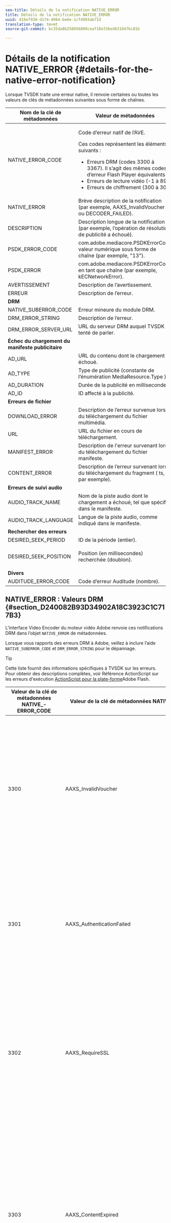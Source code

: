 ```yaml
---
seo-title: Détails de la notification NATIVE_ERROR
title: Détails de la notification NATIVE_ERROR
uuid: d16ef930-d1f4-4984-be6e-1cf4993ab71d
translation-type: tm+mt
source-git-commit: bc35da8b258056809ceaf18e33bed631047bc81b

---
```



# Détails de la notification NATIVE_ERROR {#details-for-the-native-error-notification}

Lorsque TVSDK traite une erreur native, il renvoie certaines ou toutes les valeurs de clés de métadonnées suivantes sous forme de chaînes.

<table id="table_7F713B7A56024D8DA3C84E449D09CC91"> 
 <thead> 
  <tr> 
   <th colname="col1" class="entry"><b>Nom de la clé de métadonnées</b></th> 
   <th colname="col2" class="entry"><b>Valeur de métadonnées</b></th> 
  </tr> 
 </thead>
 <tbody> 
  <tr> 
   <td colname="col1"><span class="codeph"> NATIVE_ERROR_CODE</span> </td> 
   <td colname="col2"> <p>Code d’erreur natif de l’AVE. </p> <p>Ces codes représentent les éléments suivants : 
     <ul id="ul_1F33D523DDFE4CE8B4F0DC279FF7E4F8"> 
      <li id="li_07A2D9BEE6364935A61EF3BD4AB6DE27">Erreurs DRM (codes 3300 à 3367). Il s’agit des mêmes codes d’erreur Flash Player équivalents. </li> 
      <li id="li_433BA22DE3504AEEB623598BB4F939FA">Erreurs de lecture vidéo (-1 à 89) </li> 
      <li id="li_B347CB151DB94DE0A1DDEB1B33D2DABA">Erreurs de chiffrement (300 à 307) </li> 
     </ul> </p> </td> 
  </tr> 
  <tr> 
   <td colname="col1"><span class="codeph"> NATIVE_ERROR</span> </td> 
   <td colname="col2">Brève description de la notification (par exemple, <span class="codeph"> AAXS_InvalidVoucher</span> ou <span class="codeph"> DECODER_FAILED</span>). </td> 
  </tr> 
  <tr> 
   <td colname="col1"><span class="codeph"> DESCRIPTION</span> </td> 
   <td colname="col2"> Description longue de la notification (par exemple, l’opération de résolution de publicité a échoué). </td> 
  </tr> 
  <tr> 
   <td colname="col1"><span class="codeph"> PSDK_ERROR_CODE</span> </td> 
   <td colname="col2"><span class="codeph"> com.adobe.mediacore.PSDKErrorCode</span> valeur numérique sous forme de chaîne (par exemple, "13"). </td> 
  </tr> 
  <tr> 
   <td colname="col1"><span class="codeph"> PSDK_ERROR</span> </td> 
   <td colname="col2"><span class="codeph"> com.adobe.mediacore.PSDKErrorCode</span> en tant que chaîne (par exemple, <span class="codeph"> kECNetworkError</span>). </td> 
  </tr> 
  <tr> 
   <td colname="col1"><span class="codeph"> AVERTISSEMENT</span> </td> 
   <td colname="col2"> Description de l’avertissement. </td> 
  </tr> 
  <tr> 
   <td colname="col1"><span class="codeph"> ERREUR</span> </td> 
   <td colname="col2"> Description de l’erreur. </td> 
  </tr> 
  <tr> 
   <td colname="col1"><b>DRM</b> </td> 
   <td colname="col2"></td> 
  </tr> 
  <tr> 
   <td colname="col1"><span class="codeph"> NATIVE_SUBERROR_CODE</span> </td> 
   <td colname="col2"> Erreur mineure du module DRM. </td> 
  </tr> 
  <tr> 
   <td colname="col1"><span class="codeph"> DRM_ERROR_STRING</span> </td> 
   <td colname="col2"> Description de l’erreur. </td> 
  </tr> 
  <tr> 
   <td colname="col1"><span class="codeph"> DRM_ERROR_SERVER_URL</span> </td> 
   <td colname="col2"> URL du serveur DRM auquel TVSDK a tenté de parler. </td> 
  </tr> 
  <tr> 
   <td colname="col1"><b>Échec du chargement du manifeste publicitaire</b> </td> 
   <td colname="col2"></td> 
  </tr> 
  <tr> 
   <td colname="col1"><span class="codeph"> AD_URL</span> </td> 
   <td colname="col2"> URL du contenu dont le chargement a échoué. </td> 
  </tr> 
  <tr> 
   <td colname="col1"><span class="codeph"> AD_TYPE</span> </td> 
   <td colname="col2">Type de publicité (constante de l’énumération <span class="codeph"> MediaResource.Type</span> ). </td> 
  </tr> 
  <tr> 
   <td colname="col1"><span class="codeph"> AD_DURATION</span> </td> 
   <td colname="col2"> Durée de la publicité en millisecondes. </td> 
  </tr> 
  <tr> 
   <td colname="col1"><span class="codeph"> AD_ID</span> </td> 
   <td colname="col2"> ID affecté à la publicité. </td> 
  </tr> 
  <tr> 
   <td colname="col1"><b>Erreurs de fichier</b> </td> 
   <td colname="col2"></td> 
  </tr> 
  <tr> 
   <td colname="col1"><span class="codeph"> DOWNLOAD_ERROR</span> </td> 
   <td colname="col2"> Description de l’erreur survenue lors du téléchargement du fichier multimédia. </td> 
  </tr> 
  <tr> 
   <td colname="col1"><span class="codeph"> URL</span> </td> 
   <td colname="col2"> URL du fichier en cours de téléchargement. </td> 
  </tr> 
  <tr> 
   <td colname="col1"><span class="codeph"> MANIFEST_ERROR</span> </td> 
   <td colname="col2"> Description de l'erreur survenant lors du téléchargement du fichier manifeste. </td> 
  </tr> 
  <tr> 
   <td colname="col1"><span class="codeph"> CONTENT_ERROR</span> </td> 
   <td colname="col2">Description de l’erreur survenant lors du téléchargement du fragment ( <span class="codeph"> ts</span>, par exemple). </td> 
  </tr> 
  <tr> 
   <td colname="col1"><b>Erreurs de suivi audio</b> </td> 
   <td colname="col2"></td> 
  </tr> 
  <tr> 
   <td colname="col1"><span class="codeph"> AUDIO_TRACK_NAME</span> </td> 
   <td colname="col2"> Nom de la piste audio dont le chargement a échoué, tel que spécifié dans le manifeste. </td> 
  </tr> 
  <tr> 
   <td colname="col1"><span class="codeph"> AUDIO_TRACK_LANGUAGE</span> </td> 
   <td colname="col2"> Langue de la piste audio, comme indiqué dans le manifeste. </td> 
  </tr> 
  <tr> 
   <td colname="col1"><b>Rechercher des erreurs</b> </td> 
   <td colname="col2"></td> 
  </tr> 
  <tr> 
   <td colname="col1"><span class="codeph"> DESIRED_SEEK_PERIOD</span> </td> 
   <td colname="col2"> ID de la période (entier). </td> 
  </tr> 
  <tr> 
   <td colname="col1"><span class="codeph"> DESIRED_SEEK_POSITION</span> </td> 
   <td colname="col2"> <p>Position (en millisecondes) recherchée (doublon). </p> </td> 
  </tr> 
  <tr> 
   <td colname="col1"><b>Divers</b> </td> 
   <td colname="col2"></td> 
  </tr> 
  <tr> 
   <td colname="col1"><span class="codeph"> AUDITUDE_ERROR_CODE</span> </td> 
   <td colname="col2"> Code d’erreur Auditude (nombre). </td> 
  </tr> 
 </tbody> 
</table>

## NATIVE_ERROR : Valeurs DRM {#section_D240082B93D34902A18C3923C1C717B3}

L’interface Video Encoder du moteur vidéo Adobe renvoie ces notifications DRM dans l’objet `NATIVE_ERROR` de métadonnées.

Lorsque vous rapports des erreurs DRM à Adobe, veillez à inclure l’aide `NATIVE_SUBERROR_CODE` et `DRM_ERROR_STRING` pour le dépannage.

>[!TIP]
>
>Cette liste fournit des informations spécifiques à TVSDK sur les erreurs. Pour obtenir des descriptions complètes, voir Référence ActionScript sur les erreurs d&#39;exécution [ActionScript pour la plate-forme](https://help.adobe.com/en_US/FlashPlatform/reference/actionscript/3/runtimeErrors.html#3300)Adobe Flash.

<table id="table_CD59A859865F4FFDBAA249C89C74770A"> 
 <thead> 
  <tr> 
   <th colname="col1" class="entry"><b>Valeur de la clé de métadonnées NATIVE_- ERROR_CODE</b></th> 
   <th colname="col2" class="entry"><b>Valeur de la clé de métadonnées NATIVE_ERROR_NAME</b></th> 
   <th colname="col3" class="entry"><b>Signification</b></th> 
  </tr>
 </thead>
 <tbody> 
  <tr> 
   <td colname="col1"> 3300 </td> 
   <td colname="col2"><span class="codeph"> AAXS_InvalidVoucher</span> </td> 
   <td colname="col3"> 
    <ul id="ul_516E4CB32D624B22892DDB9266CB04CA"> 
     <li id="li_348FC0F38B11417994119B61C9244076">Ce que le logiciel du distributeur doit faire : 
      <ul id="ul_7AFD45CF92454BA4927783FAA628FBC4"> 
       <li id="li_0D9CCE61612643648C12DCDDD252E52A">Si vous utilisez Google Chrome et que vous êtes en mode Incognito et que votre version de Flash Player est inférieure à 11.6, cette erreur peut se produire. <p>Nous recommandons que le lecteur vérifie le numéro de version du navigateur et conseille à l'utilisateur de quitter le mode Incognito. </p> </li> 
       <li id="li_1DC6B755BD0840D48BEC92568FD330BA">Redemandez la licence. <p>Si la demande aboutit, vous n’avez pas besoin de vous connecter ou de réaffecter. Si la demande échoue, consignez le contenu à l’origine de l’erreur. <span class="codeph"> subErrorId</span> contient une erreur de ligne, le cas échéant. </p> </li> 
      </ul> </li> 
     <li id="li_060B5D60C9BB419CBFA7B062FBCF2632">Ce que le distributeur doit faire : 
      <ul id="ul_FADB29DBF0DA4A0E8E54134AEB7DCD8A"> 
       <li id="li_FC5B1C04D21E4AECB0EBD9ADD3198504">Si des Reprises échouent sur des configurations autres que Chrome avec Flash version 11.6 inférieure à la version 11.6, une erreur peut se produire dans le pack. </li> 
       <li id="li_A720ECE591254021879B335B81B1F76D">Vérifiez si le problème est spécifique à certains contenus et reconditionnez-les. </li> 
      </ul> </li> 
    </ul> </td> 
  </tr> 
  <tr> 
   <td colname="col1"> 3301 </td> 
   <td colname="col2"><span class="codeph"> AAXS_AuthenticationFailed</span> </td> 
   <td colname="col3"> <p>Le serveur n'a pas pu authentifier ou autoriser le client. </p> 
    <ul id="ul_BE77AC1848FB4C09B6318359ACF1B8EE"> 
     <li id="li_6FB37D317D174E8488C5070D20CD241C">Le logiciel du distributeur doit prendre toutes les mesures nécessaires pour rétablir les informations d'identification de l'utilisateur ou guider l'utilisateur pour obtenir l'accès au contenu. </li> 
     <li id="li_BE071D59805B42D38E3E7650BC936417">Le distributeur doit confirmer que le mécanisme d'autorisation et d'authentification du distributeur fonctionne correctement. <p>Si les distributeurs n'envisagent pas d'utiliser les fonctions d'authentification ou d'autorisation, ils devraient vérifier si la stratégie du contenu offensant nécessite une authentification et voir Diagnostic policy / license discordances. </p> </li> 
    </ul> <p>Pour plus d'informations sur ce code d'erreur, consultez la section sur les causes et la résolution <a href="https://forums.adobe.com/thread/1277149" format="https" scope="external"> de l'erreur</a>DRM 3301. </p> </td> 
  </tr> 
  <tr> 
   <td colname="col1"> 3302 </td> 
   <td colname="col2"><span class="codeph"> AAXS_RequireSSL</span> </td> 
   <td colname="col3"> <p>Sur Access 4.0 et les versions ultérieures, cette erreur est générée sur iOS lorsque l'URL de clé distante n'utilise pas HTTPS comme schéma. HTTPS est requis. </p> 
    <ul id="ul_3D47777BBCA14B67B107FBBE3E37E40C"> 
     <li id="li_7F7BBB27AE754CC39ABAAF9269739C49">Si le distributeur utilise une version antérieure à Access v4, ou une version au moins égale à 4, mais que la plate-forme n'est pas iOS, le logiciel du distributeur doit consigner l'erreur. <p>L’erreur est générée uniquement sur iOS. </p> </li> 
     <li id="li_D83C427D2A0D47408F723EF7195070B6">Si le logiciel du distributeur est au moins Adobe Access version 4 et que la plate-forme est iOS, les distributeurs doivent modifier l’URL du serveur de clés distantes qu’ils utilisent en HTTPS. <p>S'ils n'utilisaient que HTTP, les distributeurs pourraient avoir à configurer un serveur HTTPS. Sinon, les distributeurs doivent envoyer les informations enregistrées à Adobe et réaffecter le problème. </p> </li> 
    </ul> </td> 
  </tr> 
  <tr> 
   <td colname="col1"> 3303 </td> 
   <td colname="col2"><span class="codeph"> AAXS_ContentExpired</span> </td> 
   <td colname="col3"> <p>Le contenu affiché a expiré conformément aux règles définies par le fournisseur de contenu. subErrorId contient une erreur spécifique au client ou une erreur de ligne. </p> <p> 
     <ul id="ul_1E4B3B8AE87A4E79997553BB2A0E52B9"> 
      <li id="li_EE3F2EEBF73743B9A38E4FCB7531E275">Le logiciel du distributeur doit tenter de récupérer une fois la licence du serveur pour déterminer si une nouvelle licence non expirée est disponible. <p>Si aucune licence n'est disponible ou si la licence a expiré, autorisez l'utilisateur à acquérir une nouvelle licence ou informez l'utilisateur que le contenu ne peut pas être surveillé.Si le contenu a été inclus avec une stratégie dont la date d'expiration/de fin est dépassée, les journaux du serveur de licences signalent une <span class="codeph"> exceptionEvaluation</span> et indiquent que la date de fin de la stratégie est dépassée (code d'erreur du serveur 303). Vérifiez les fichiers journaux du serveur. </p> <p>Dans la mesure du possible, les clients doivent vérifier la stratégie qu’ils ont utilisée lors de l’emballage pour vérifier si elle a expiré. L'outil de ligne de commande Java est : <code> java&nbsp;-jar&nbsp;libs/AdobePolicyManager.jar&nbsp;&nbsp;&nbsp;detail&nbsp;demo.pol</code> </p> </li> 
      <li id="li_50DBE680D8F04E7DA3E29C65A93188E7">Le distributeur doit vérifier si les dates d'expiration des licences sont configurées comme prévu. </li> 
     </ul> </p> <p>Pour plus d’informations sur ce code d’erreur, voir <a href="https://forums.adobe.com/thread/1300813" format="https" scope="external"> 303 (Content Expired) with AMS/FMS using a Live Stream?</a>. (Le contenu est arrivé à expiration) avec AMS/FMS. </p> </td> 
  </tr> 
  <tr> 
   <td colname="col1"> 3304 </td> 
   <td colname="col2"><span class="codeph"> AAXS_AuthorizationFailed</span> </td> 
   <td colname="col3">Pour plus d'informations sur ce code d'erreur, consultez la section sur les causes et la résolution <a href="https://forums.adobe.com/thread/1277149" format="https" scope="external"> de l'erreur</a>DRM 3301. </td> 
  </tr> 
  <tr> 
   <td colname="col1"> 3305 </td> 
   <td colname="col2"><span class="codeph"> AAXS_ServerConnectionFailed</span> </td> 
   <td colname="col3"> <p>La connexion à la licence ou aux serveurs de domaine a expiré, soit en raison d’un retard du réseau, soit parce que le client est hors ligne. Normalement, subErrorId contient le code de retour HTTP. </p> 
    <ul id="ul_938C7D8F07F64B4FA71A09DDF37E2E64"> 
     <li id="li_6648EA0049094E369BD9AE9CCA6B148D">Le logiciel du distributeur doit tenter une connexion réseau à un bon serveur connu. <p>Si la tentative échoue, invitez l’utilisateur à se reconnecter au réseau. Si la tentative a réussi, enregistrez-la. </p> </li> 
     <li id="li_2ECA2C04BA08449DA3AD79A52EFAA229">Le distributeur doit vérifier que les licences et les serveurs de domaine utilisés sont en ligne et visibles depuis le réseau du client. </li> 
    </ul> <p>Pour plus d’informations sur ce code d’erreur, voir les causes et la résolution <a href="https://forums.adobe.com/thread/1284947" format="https" scope="external"> de</a>DRM 3305 [ServerConnectionFailed]. </p> </td> 
  </tr> 
  <tr> 
   <td colname="col1"> 3306 </td> 
   <td colname="col2"><span class="codeph"> AAXS_ClientUpdateRequire</span> </td> 
   <td colname="col3"> Utilisez une version plus récente de TVSDK pour Android. <p>Le client actuel ne peut pas effectuer l'action demandée, mais un client mis à jour peut être en mesure de terminer la demande. </p> <p>Cela peut avoir plusieurs causes : 
     <ul id="ul_2EC4D42D5273439FA1AFDA1A2578B3D6"> 
      <li id="li_FCA926F5FAED4E7190BE855545AB6ACF">Un domaine partagé qui n'est pas disponible sur ce client a été utilisé. C’est probablement le cas lorsque la lecture fonctionne dans Chrome, mais pas dans tout autre navigateur et inversement. <p> <p>Conseil : Chrome utilise une clé PHDS/PHLS différente de celle utilisée par les autres navigateurs. Pour plus d’informations, voir <a href="https://adobeprimetime.zendesk.com/agent/tickets/2891" format="https" scope="external"> https://adobeprimetime.zendesk.com/agent/tickets/2891</a>. </p> </p> </li> 
      <li id="li_3B633FB699234DCEA136E9BE3CC3386D">L'application tente d'ajouter plusieurs sessions DRMSessions lors de l'exécution sur une version iOS antérieure à la version 5.0. </li> 
      <li id="li_F7ED993AF0B941A7A27216B4D587A999">Les métadonnées ont une version 3 ou supérieure lorsque seule la version 2 est prise en charge. </li> 
     </ul> </p> 
     <ul id="ul_EE4AE6AD4F1745A5B5623E53B599DB62"> 
      <li id="li_7A83869D4262443DA35FA1DF8D3097DD">Le logiciel du distributeur doit avertir l'utilisateur et abandonner l'opération. <p>Si le logiciel permet de déterminer si une mise à niveau est disponible, dirigez l’utilisateur vers cette mise à niveau de la manière appropriée pour la plate-forme. </p> </li> 
      <li id="li_AF9C2711FDE54DA196EB9D2864632000">Si le problème survient en raison d’un domaine partagé, le distributeur devra vérifier auprès d’Adobe si l’exécution ou la bibliothèque a été mise à jour. <p>Pour l'exécution Flash, le distributeur peut forcer la mise à niveau directement dans son application. Dans le cas d'une bibliothèque, le distributeur devra obtenir une bibliothèque mise à jour, reconstruire son application et la déployer sur ses utilisateurs. </p> <p>Si le problème survient en raison de plusieurs sessions DRMS, le distributeur devra mettre à jour sa demande pour vérifier le numéro de version iOS avant d'ajouter plusieurs sessions DRMS. Ils peuvent également limiter la distribution de leur application à iOS v5 et versions ultérieures. </p> <p>si le problème survient parce que la version des métadonnées est supérieure à la version 2, il s’agit probablement de métadonnées endommagées. Ils peuvent essayer de recréer les métadonnées et d'examiner les résultats. S’ils continuent à voir le problème, consignez-le dans un journal et réaffectez-le à Adobe. </p> </li> 
     </ul> <p>Pour plus d’informations sur ce code d’erreur, voir <a href="https://forums.adobe.com/thread/1266675" format="https" scope="external"> Comment corriger un code d’erreur DRMErrorEvent 3306</a> </p> </td> 
  </tr> 
  <tr> 
   <td colname="col1"> 3307 </td> 
   <td colname="col2"><span class="codeph"> AAXS_InternalFailure</span> </td> 
   <td colname="col3"> <p>Ceci représente généralement un bogue dans le code Adobe Access et est inattendu, sauf s’il existe un bogue connu, comme ci-dessous. subErrorId contient une erreur spécifique au client ou une erreur de ligne. </p> 
    <ul id="ul_79F4A9655A2148519B1E9509C41F78C3"> 
     <li id="li_0E093AB4D6BD489B852279E6C1525A15">Si le navigateur est Chrome sous Windows et que la version Flash est 11.6 (SWF version 19 ou supérieure), le logiciel du distributeur doit supposer que l'utilisateur a appuyé sur <span class="uicontrol"> Deny</span> sur l'infobar et traiter la même chose qu'un 3368. </li> 
     <li id="li_0215D1089B344861A2C0A73E1067CFEF">Si 3307 se produit lorsque le navigateur n’est pas Chrome ou que la version Flash n’est pas 11.6, le distributeur doit réaffecter à Adobe. </li> 
    </ul> <p>Important : <span class="codeph"> 3307:1107296344 (ÉchecToGetBrokerHandle)</span> peut se produire avec les versions 24-28 du navigateur Chrome. </p> </td> 
  </tr> 
  <tr> 
   <td colname="col1"> 3308 </td> 
   <td colname="col2"><span class="codeph"> AAXS_WrongLicenseKey</span> </td> 
   <td colname="col3"> <p>Cette erreur est renvoyée lorsque la licence utilisée contient la mauvaise clé pour déchiffrer le contenu. subErrorId contient une erreur spécifique au client ou une erreur de ligne. </p> <p>Il ne semble y avoir que deux manières de générer ce bogue : 
    <ul id="ul_1C955BD74C7843809D1B5A0CDCA5ED7B"> 
     <li id="li_18F0A7FDA6584887AD9DB3EDE54080D8">Le client a modifié l’outil Adobe standard pour générer des licences (par exemple, la structure Java du serveur de licence). <p>Dans ce cas, la licence contient une mauvaise clé qui peut ne correspondre à aucun contenu. </p> </li> 
     <li id="li_21D04ED1F1FA464785BC297D385766FF">Le client a émis plusieurs licences avec le même ID de licence. <p>Dans ce cas, plusieurs licences sont disponibles sur le client qui correspondent aux métadonnées de contenu et le code d'accès a choisi la mauvaise licence à utiliser. </p> </li> 
    </ul> </p> 
    <ul id="ul_64AEE62BE36946F290067CF475A36ECA"> 
     <li id="li_9EEB2B11A4DA41E78C5840D8FAA81F0D">Le logiciel du distributeur doit tenter de récupérer la licence du serveur. 
      <ul id="ul_ACADC5518B054D0A853AEED2B675DB23"> 
       <li id="li_394835C8731048A5BF7D9370AC12448C">Si aucune licence n’est disponible ou si la licence a expiré, fournissez un flux de travail à l’utilisateur pour l’acquisition d’une nouvelle licence ou informez l’utilisateur que le contenu ne peut pas être surveillé et consignez la publication. </li> 
       <li id="li_3FE50518BE53405F9563FA620F7EAD5F">S’il s’agissait d’un contenu lié au domaine (pour AIR), offrez un moyen à l’utilisateur de le rejoindre. </li> 
      </ul> </li> 
     <li id="li_C80B353C1AEA4E9398241420CB491E84">Le distributeur devrait : 
      <ul id="ul_B5C50009374C4EED9B2B050B48F5F0F6"> 
       <li id="li_D5E6B760E0BC4B5C949ED1544B398838">Vérifiez qu'ils n'ont pas personnalisé les portions de délivrance des licences du serveur de licences d'accès. </li> 
       <li id="li_AA8F4E4B6DDD40BA8807C0920A92186B">Vérifiez qu’ils émettent des ID de licence uniques pour toutes les licences. </li> 
       <li id="li_A2C53FE779AC4FDDB65E00A2C4F43EC4">Réaffectez le problème à Adobe. </li> 
      </ul> </li> 
    </ul> </td> 
  </tr> 
  <tr> 
   <td colname="col1"> 3309 </td> 
   <td colname="col2"><span class="codeph"> AAXS_CorruptedAdditionalHeader </span> </td> 
   <td colname="col3"> <p>Cela se produit si l’en-tête est supérieur à 6 536 octets. </p> 
    <ul id="ul_82C0F688519B4F43A764D59A891F1903"> 
     <li id="li_E66AC9149A0649E88A79C5289C12C395">Le logiciel du distributeur doit consigner quel élément de contenu a causé l'erreur. </li> 
     <li id="li_1C5916A33E7B4DC9968105B9BD20A727">Le distributeur doit confirmer que l'erreur est reproductible avec des éléments de contenu spécifiques. Réparez le contenu endommagé. </li> 
    </ul> </td> 
  </tr> 
  <tr> 
   <td colname="col1"> 3310 </td> 
   <td colname="col2"><span class="codeph"> AAXS_AppIDMismatch </span> </td> 
   <td colname="col3">L'application Android ne correspond pas à celle utilisée. <p>L’application AIR correcte ou le fichier SWF Flash n’est pas utilisé. </p> </td> 
  </tr> 
  <tr> 
   <td colname="col1"> 3311 </td> 
   <td colname="col2"><span class="codeph"> AAXS_AppVersionMismatch </span> </td> 
   <td colname="col3"> Non utilisé. Ce problème peut encore être généré par la pile de la version 1.x dans AIR. </td> 
  </tr> 
  <tr> 
   <td colname="col1"> 3312 </td> 
   <td colname="col2"><span class="codeph"> AAXS_LicenseIntegrity </span> </td> 
   <td colname="col3"> Pour corriger ce problème, retéléchargez la licence à partir du serveur. </td> 
  </tr> 
  <tr> 
   <td colname="col1"> 3313 </td> 
   <td colname="col2"><span class="codeph"> AAXS_WriteMicrosafeFailed </span> </td> 
   <td colname="col3"> <p>Ce problème survient lorsque le système ne peut pas écrire sur le système de fichiers. <span class="codeph"> subErrorId</span> contient une erreur ou une erreur de ligne spécifique au client. </p> <p>Sous Microsoft Windows, l'erreur 3313 peut être générée par Active X ou le lecteur Flash de module externe NPAPI lorsque le contenu chiffré comporte un ID de licence ou un ID de stratégie trop long. Cela est dû à la longueur maximale du chemin d’accès dans Windows. (Le plug-in Pepper n’a pas ce problème.) </p> <p>Voir watson 3549660 </p> 
    <ul id="ul_DFD527D1E1224A439766DF7BED878E3B"> 
     <li id="li_FAF8FD98A4E8478CA7A92F770676ADFC">Le logiciel du distributeur doit demander à l'utilisateur de confirmer que son répertoire d'utilisateurs n'est pas verrouillé, ni sur un volume complet ou verrouillé. </li> 
     <li id="li_6D1136EA750A459BBECEEE5F73F527BB">Si le distributeur utilise AIR, plutôt que Flash, le problème peut être causé par une limitation de longueur de chemin. <p>Les distributeurs doivent raccourcir le nom de leur application AIR pour qu'il soit raisonnable. De même, publiez de nouveau le contenu avec un <span class="codeph"> ID</span> de licence et un <span class="codeph"> ID de stratégie</span>plus courts. </p> </li> 
    </ul> </td> 
  </tr> 
  <tr> 
   <td colname="col1"> 3314 </td> 
   <td colname="col2"><span class="codeph"> AAXS_CorruptedDRMMetadata </span> </td> 
   <td colname="col3"> <p>Cette erreur indique souvent que le contenu a été conditionné avec des certificats PKI de test et que le lecteur est généré avec l’ICP de production ou vice versa. subErrorId contient une erreur spécifique au client ou une erreur de ligne. </p> 
    <ul id="ul_A122EF304CAF48A8B4DA1E3F4413E29B"> 
     <li id="li_A9A1A5B23E884C22A71E2DE7535FEB3B">Le logiciel du distributeur doit consigner quel élément de contenu a provoqué l'erreur. </li> 
     <li id="li_7AD7F13A4B1B4998A7E49664E7645815">Le distributeur doit confirmer que l'erreur est reproductible avec des éléments de contenu spécifiques. <p>Vous devrez peut-être recompresser le contenu endommagé. </p> </li> 
    </ul> </td> 
  </tr> 
  <tr> 
   <td colname="col1"> 3315 </td> 
   <td colname="col2"><span class="codeph"> AAXS_PermissionDenied </span> </td> 
   <td colname="col3"> <p>Il existe des bogues connus dans lesquels ce code d'erreur est généré lorsqu'un 3305 est prévu. Pour plus d’informations, voir les causes et la résolution <a href="https://forums.adobe.com/thread/1284947" format="https" scope="external"> de</a>DRM 3305 [ServerConnectionFailed]. </p> <p>Le fichier SWF distant chargé par AIR n’est pas autorisé à accéder à la fonctionnalité Flash Access. Ce code d'erreur peut également être généré si une erreur de sécurité survient pendant l'accès au réseau. Par exemple, le serveur de destination ne permet pas au client de se connecter en utilisant crossdomain.xml, ou le fichier crossdomain.xml n’est pas accessible. </p> <p>Pour plus d’informations, voir <a href="https://forums.adobe.com/thread/1266592" format="https" scope="external"> Erreur DRM 3315, cause et résolution</a>possibles de la racine. </p> </td> 
  </tr> 
  <tr> 
   <td colname="col1"> 3316 </td> 
   <td colname="col2"><span class="codeph"> AAXS_NOTUSED_MOVED </span> </td> 
   <td colname="col3"> Était ADOBECPSHIM_MinorErr_MissingAdobeCPModule <span class="codeph"></span>. Déplacé vers 3344 en raison d’un conflit avec le code d’erreur Flash. </td> 
  </tr> 
  <tr> 
   <td colname="col1"> 3317 </td> 
   <td colname="col2"><span class="codeph"> AAXS_LoadAdobeCPFailing </span> </td> 
   <td colname="col3"> <p>Important :  Il s’agit d’une erreur rare qui ne se produit généralement pas dans un environnement de production. </p> <p>Si l’erreur se produit, vous pouvez effectuer l’une des opérations suivantes : 
     <ul id="ul_BC435E61623444BB98A86216531DC892"> 
      <li id="li_FA433D0758B642D2AFDCF04906B3FE18">Si vous utilisez AIR, réinstallez-le. </li> 
      <li id="li_F08D9AAFF46244F8842DEE5FD9CBBE0A">Si vous utilisez Flash Player, téléchargez à nouveau les modules <span class="codeph"> AdobeCP</span> . </li> 
     </ul> </p> </td> 
  </tr> 
  <tr> 
   <td colname="col1"> 3318 </td> 
   <td colname="col2"><span class="codeph"> AAXS_IncompatibleAdobeCPVersion </span> </td> 
   <td colname="col3"> Sans objet pour Android. </td> 
  </tr> 
  <tr> 
   <td colname="col1"> 3319 </td> 
   <td colname="col2"><span class="codeph"> AAXS_MissingAdobeCPGetAPI </span> </td> 
   <td colname="col3"> Sans objet pour Android. </td> 
  </tr> 
  <tr> 
   <td colname="col1"> 3320 </td> 
   <td colname="col2"><span class="codeph"> AAXS_HostAuthenticateFailed </span> </td> 
   <td colname="col3"> Sans objet pour Android. </td> 
  </tr> 
  <tr> 
   <td colname="col1"> 3321 </td> 
   <td colname="col2"><span class="codeph"> AAXS_I15nÉchec </span> </td> 
   <td colname="col3"> <p>Le processus de mise en service du client avec des clés a échoué. subErrorId contient une erreur spécifique au client, au serveur ou à la ligne. </p> 
    <ul id="ul_98D919B9060A441AACB6106F6D8E8DA7"> 
     <li id="li_DCAB00A8AC4A426CBBD377374B3F71AE">Le logiciel du distributeur doit réessayer l'opération au moins une fois. <p>Si vous utilisez Google Chrome sous Windows, fournissez une explication sur la manière d’autoriser l’accès aux modules externes qui ne se trouve pas dans un sandbox. Pour plus d’informations, voir Accès à <a href="https://helpx.adobe.com/adobe-access/kb/error-3321.html" format="html" scope="external"> Google Chrome sans sandbox refusé</a>. </p> </li> 
     <li id="li_7FB7681FE32D444BB1BDBA3E5953A2C3">Le distributeur doit remplir l'une des tâches suivantes : 
      <ul id="ul_486B64F187C44AE3B4775953A6142836"> 
       <li id="li_095B1D4CD051427CB2BFA7082B454056">Si l’erreur est cohérente sur toutes les plateformes, vous devez réaffecter le problème à Adobe. </li> 
       <li id="li_0C6EB7B912FA41E59657216498DA3515">Si l’erreur est limitée à Chrome sous Windows, demandez à l’utilisateur d’autoriser l’accès à des modules externes sans sandbox. </li> 
      </ul> <p>Les distributeurs doivent mettre à jour leur fichier SWF vers la version 19 ou ultérieure et l’erreur 3321 spécifique à Chrome renvoie une erreur 3368. L'erreur 3368 peut être traitée plus spécifiquement par le logiciel du distributeur. Cette modification a été introduite dans la version 26.0.1410.43 du canal stable de Chrome. </p> <p>Conseil : L’erreur <span class="codeph"> 3321:1090519056</span> peut se produire avec les versions 11.1 à 11.6 de Flash Player. Nous vous recommandons de mettre à niveau vers la dernière version de Flash Player. </p> </li> 
    </ul> <p>Pour plus d’informations, voir <a href="https://forums.adobe.com/thread/1277138" format="https" scope="external"> Erreur DRM 3321 Causes &amp; Resolution</a>. </p> </td> 
  </tr> 
  <tr> 
   <td colname="col1"><b>Erreurs de corruption du magasin global</b> </td> 
   <td colname="col2"> </td> 
   <td colname="col3"> </td> 
  </tr> 
  <tr> 
   <td colname="col1"> 3322 </td> 
   <td colname="col2"><span class="codeph"> AAXS_DeviceBindingFailed </span> </td> 
   <td colname="col3"> <p>Le périphérique ne semble pas correspondre à la configuration qui était présente lors de l’initialisation. subErrorId contient une erreur de ligne ou spécifique au client. </p> <p>Le logiciel du distributeur doit remplir l'une des tâches suivantes : 
     <ul id="ul_444401051A2E407B95BC44491E9BB71C"> 
      <li id="li_93493EA05DB44CB1AEC368663F1ABA8D"> <p>Si le périphérique n’utilise pas Flash Player et utilise AIR, iOS, etc., appelez <span class="codeph"> DRMManager.resetDRMVouchers()</span>. </p> <p>Si le problème survient sur iOS dans une phase de développement, demandez au développeur de confirmer si le problème est observé lors du basculement entre des versions téléchargées à partir de systèmes de distribution tiers préversion (par exemple, HockeyApp) et une version locale de Xcode. Les attributs d'une installation précédente ne sont pas entièrement remplacés lors du passage d'une version distribuée à partir de HockeyApp à une version de Xcode. Cette situation peut déclencher l’erreur 3322. </p> <p>Pour résoudre ce problème, le développeur doit supprimer l’ancienne version du périphérique avant d’installer la nouvelle version. </p> </li> 
      <li id="li_A5C9633F11584C788A2D9A23CC18FA6D">Si le périphérique utilise Flash Player et qu’il est inutilisable à partir d’un code d’erreur 3322 ou 3346, consultez les instructions d’Adobe sur la façon de réinitialiser par programmation votre magasin de licences DRM à l’ <a href="https://forums.adobe.com/message/5535907#5535907" format="https" scope="external"> erreur DRM 3322/3346/3368 dans Chrome (Problèmes de barre d’informations)</a>. </li> 
     </ul> </p> <p>Cette erreur ne devrait pas se produire fréquemment. Dans les environnements d’entreprise qui utilisent des profils d’itinérance, si un utilisateur visualisait du contenu protégé par DRM, l’erreur 3322 se produisait plus rapidement lorsque l’utilisateur se connectait à partir de différentes machines. Si possible, le distributeur devrait essayer d'obtenir ces informations auprès de l'utilisateur. </p> <p>Si l’erreur se produit fréquemment, réaffectez-vous à Adobe. Vous devez indiquer à Adobe si la réinitialisation du magasin de licences a résolu (ou n’a pas résolu) le problème et indiquer à Adobe sur quels navigateurs se trouve l’erreur. </p> <p>Pour plus d’informations, reportez-vous aux articles suivants : 
     <ul id="ul_C468409D1EA046178CA7F54DCDCB84EA"> 
      <li id="li_20C8CA3853574CE486F21E7A3667DAB9"><a href="https://forums.adobe.com/message/5520902" format="https" scope="external"> https://forums.adobe.com/message/5520902</a> </li> 
      <li id="li_6E6F1BD6FE7843449B3E2F06F342EFF7"><a href="https://forums.adobe.com/message/5535911" format="https" scope="external"> https://forums.adobe.com/message/5535911</a> </li> 
      <li id="li_2BE40E513A0C4BAD900C7B69FEF5D690"><a href="https://forums.adobe.com/message/5748618" format="https" scope="external"> https://forums.adobe.com/message/5748618</a> </li> 
      <li id="li_9C2BD122E3874E2893DD43E082A877E0"><a href="https://forums.adobe.com/message/6061165" format="https" scope="external"> https://forums.adobe.com/message/6061165</a> </li> 
     </ul> </p> </td> 
  </tr> 
  <tr> 
   <td colname="col1"> 3323 </td> 
   <td colname="col2"><span class="codeph"> AAXS_CorruptGlobalStateStore </span> </td> 
   <td colname="col3"> <p>Les fichiers utilisés par le client DRM ont été modifiés de manière inattendue. subErrorId contient une erreur de ligne ou spécifique au client. </p> 
    <ul id="ul_96EA771046CA4B2B9FAE24D493F43FF2"> 
     <li id="li_D2693CD8EFEF46108828BA17E3F54FF6">Le logiciel du distributeur doit guider l'utilisateur à se réinitialiser de la même manière que pour 3322. </li> 
     <li id="li_0149B82436B64E28AC2B8C9B0EB09898">Si le GlobalStore échoue à un rythme supérieur au taux de défaillance prévu des disques durs de votre base d’utilisateurs, réaffectez le problème à Adobe. </li> 
    </ul> </td> 
  </tr> 
  <tr> 
   <td colname="col1"> 3324 </td> 
   <td colname="col2"><span class="codeph"> AAXS_MachineTokenInvalid </span> </td> 
   <td colname="col3"> Réinitialisez l’enregistrement local DRM pour cette application. Appelez DRMManager.resetDRM. <p>Il est possible que le serveur de licences ne puisse pas se connecter au serveur CRL (Certificate Revocation Liste) pour actualiser ses fichiers CRL, ou que l’ordinateur client demande une licence/authentification révoquée par le serveur de licences. </p> <p>Dans les journaux du serveur, un code d'erreur 111 est MachineTokenInvalid. Cependant, au niveau du client, le code d’erreur 111 est traduit par le code d’erreur 3324. </p> <p>L’administrateur du serveur de licences DRM doit vérifier si le serveur de licences du client a pu récupérer les fichiers CRL Adobe. Si le client utilise Tomcat, il peut vérifier le répertoire tomcat/temp/<span class="filepath"></span> pour déterminer s’il existe 4 fichiers CRL. </p> 
    <ul id="ul_23B7F1A104AF49E79EA87DB8E15E337E"> 
      <li id="li_855D87F251184FE688A8D5FA0F6C9EF5">Si les fichiers se trouvent dans ce répertoire, cliquez avec le doublon sur les fichiers dans l’Explorateur Windows et dans l’application du lecteur CRL pour déterminer si l’un d’eux a expiré. </li> 
      <li id="li_58EC4EDA2B5146188A0FF7B33C91E2FD">S’il n’existe aucun fichier dans tomcat/temp/, on peut supposer que ce serveur de licences n’a jamais pu atteindre le serveur Adobe CRL en raison d’un problème de pare-feu/routage. Pour plus d’informations, voir Règles <a href="https://helpx.adobe.com/content/dam/help/en/primetime/drm/drm_secure_deployment_guidelines.pdf" format="http" scope="external"> de pare-feu.</a></li>
    </ul> </p> <p>Si les fichiers CRL ne sont pas disponibles ou ont expiré, vous devez vérifier si le serveur de licences est accessible. Ouvrez un renifleur réseau sur le serveur de licences du client, redémarrez le serveur et demandez à un client de demander une licence au serveur. Vous pouvez observer le trafic réseau pour déterminer si les appels aux points de terminaison d’URL suivants ont réussi : <p>Conseil :  Vous pouvez également entrer les URL de liste CRL suivantes dans un navigateur pour savoir si vous pouvez télécharger manuellement chaque fichier. </p> 
    <ul id="ul_9B65C7ABBDEC4AC9BF3755FFD3587971"> 
      <li id="li_6867A9050E8D421C9138AC853D1784C9"><a href="https://crl2.adobe.com/Adobe/FlashAccessIndividualizationCA.crl" format="http" scope="external"> crl2.adobe.com/Adobe/FlashAccessIndividualizationCA.crl</a> </li> 
      <li id="li_6431689260554EAFAFDA2EC31798DCB5"><a href="https://crl2.adobe.com/Adobe/FlashAccessIntermediateCA.crl" format="http" scope="external"> crl2.adobe.com/Adobe/FlashAccessIntermediateCA.crl</a> </li> 
      <li id="li_2939674D0F854ADEB67E45FD216288A2"><a href="https://crl2.adobe.com/Adobe/FlashAccessRootCA.crl" format="http" scope="external"> crl2.adobe.com/Adobe/FlashAccessRootCA.crl</a> </li> 
      <li id="li_96386E00BE9D4CB99D100057A5F7C6DD">crl3.adobe.com/AdobeSystemsIncorporated FlashAccessRuntime/LatestCRL.crl</li> 
    </ul> </p> <p>Si les règles de pare-feu sont ouvertes et qu'il n'y a pas d'erreurs 3324 en cours, il se peut qu'il y ait eu un problème de réseau temporaire. Vérifiez les journaux du serveur du client, qui se trouvent probablement dans le répertoire <span class="codeph"> /tomcat/logs/</span> , pour déterminer si une erreur s’est produite lorsque le serveur de licences a essayé de récupérer les Listes de révocation des certificats. <p>Important :  Une erreur peut se produire lorsqu’un grand nombre (ou une rafale) de clients signalent une erreur 3324 à un problème de réseau temporaire lors du renouvellement d’un fichier CRL. Lorsque le problème du réseau a été résolu, les 3324 problèmes ont également été résolus. </p> </p> <p>Si les 4 fichiers CRL existent dans le répertoire <span class="filepath"> tomcat/temp/</span> et que les clients obtiennent toujours des codes d’erreur 3324, il peut y avoir des problèmes d’accès aux fichiers CRL. Pour résoudre ce problème, vous pouvez examiner les journaux et purger les fichiers CRL existants. </p> <p>S’il n’y a aucun problème de serveur, invitez l’utilisateur à se réinitialiser comme décrit dans la section 3322. </p> </td> 
  </tr> 
  <tr> 
   <td colname="col1"><b>Erreurs de corruption du serveur Store</b> </td> 
   <td colname="col2"> </td> 
   <td colname="col3"> </td> 
</tr> 
  <tr> 
   <td colname="col1"> 3325 </td> 
   <td colname="col2"><span class="codeph"> AAXS_CorruptServerStateStore </span> </td> 
   <td colname="col3"> <p>Les fichiers utilisés par le client DRM ont été modifiés de manière inattendue. <span class="codeph"> subErrorId</span> contient une erreur de ligne ou spécifique au client. </p> 
    <ul id="ul_860D2402DA61460AB0D938F1116F6D64"> 
     <li id="li_CF368C43452B4265B62ADA3E223894BA">Le logiciel du distributeur doit recommencer l’opération, car AdobeCP a supprimé la boutique de serveurs incriminée en interne et une nouvelle tentative doit réussir. Si une nouvelle tentative échoue, consignez le problème dans un journal. </li> 
     <li id="li_51A5803A1F754970BB4EBD6494F5DC96">Si les Reprises échouent à un rythme supérieur à celui prévu pour les disques durs de votre base d’utilisateurs, réaffectez le problème à Adobe. </li> 
    </ul> </td> 
  </tr> 
  <tr> 
   <td colname="col1"> 3326 </td> 
   <td colname="col2"><span class="codeph"> AAXS_StoreTamperingDetected </span> </td> 
   <td colname="col3"> Appelez <span class="codeph"> DRMManager.resetDRM</span>. <p>Le magasin de licences a été altéré/corrompu et ne peut plus être utilisé. </p> <p>Le logiciel du distributeur doit guider l'utilisateur à se réinitialiser de la même manière que décrit à la section 3322. </p> </td> 
  </tr> 
  <tr> 
   <td colname="col1"> 3327 </td> 
   <td colname="col2"><span class="codeph"> AAXS_ClockTamperingDetected </span> </td> 
   <td colname="col3"> Réparez l’horloge ou rachetez la licence <span class="codeph"> Auteur/Lic/Domaine</span> . </td> 
  </tr> 
  <tr> 
   <td colname="col1"><b>Erreurs d’authentification/de licence/serveur de domaine</b> </td> 
   <td colname="col2"> </td> 
   <td colname="col3"> </td> 
  </tr> 
  <tr> 
   <td colname="col1"> 3328 </td> 
   <td colname="col2"><span class="codeph"> AAXS_ServerErrorTryAgain </span> </td> 
   <td colname="col3"> <p>Il s’agit d’une erreur côté serveur où le serveur n’a pas pu exécuter la demande du client. Cette erreur peut se produire lorsque, par exemple, le serveur est occupé, HTTP/500, que le serveur ne dispose pas de la clé nécessaire pour déchiffrer la demande, etc. </p> <p>Sur le client, il n'y a aucun moyen de déterminer ce qui a mal tourné. Le client doit consulter les journaux du serveur Adobe Access, généralement appelés <span class="codeph"> AdobeFlashAccess.log</span>, pour déterminer ce qui s’est mal passé. Le journal contient toujours une trace descriptive de la pile pour indiquer le problème. <span class="codeph"> subErrorId</span> contient une erreur de ligne ou spécifique au serveur. </p> <p>Le distributeur doit consulter les journaux du serveur pour identifier le serveur qui envoie cette erreur. Pour les erreurs 3328 comportant un code de sous-erreur 101, le serveur ne peut pas déchiffrer la requête. Le client doit vérifier que les certificats de licence/serveur de transport installés sur le serveur de licences correspondent aux certificats utilisés lors de la création du pack. </p> <p>En outre, si les clients utilisent l’implémentation des références, ils doivent s’assurer qu’il n’y a pas de fautes de frappe dans le fichier <span class="codeph"> flashaccess-refimpl.properties</span> où les certificats principaux et supplémentaires sont spécifiés. </p> </td> 
  </tr> 
  <tr> 
   <td colname="col1"> 3329 </td> 
   <td colname="col2"><span class="codeph"> AAXS_ApplicationSpecificError </span> </td> 
   <td colname="col3"> <p>Flash Access ne connaît pas le code de sous-erreur propre à l'application. <span class="codeph"> subErrorId</span> contient une erreur spécifique au serveur provenant du serveur de licences personnalisé des éditeurs. Le serveur a renvoyé une erreur dans l'espace de nommage spécifique à l'application. </p> </td> 
  </tr> 
  <tr> 
   <td colname="col1"> 3330 </td> 
   <td colname="col2"><span class="codeph"> AAXS_NeedAuthentication </span> </td> 
   <td colname="col3"> <p>Cette erreur se produit lorsque le contenu est configuré pour demander aux clients de s’authentifier avant d’obtenir les licences. </p> 
    <ul id="ul_712D29B8B5A6401FB014C4A283918E32"> 
     <li id="li_2D56905EB50D4FDEAD69CA8EAE38AD1A">Le logiciel du distributeur doit authentifier l'utilisateur, puis acquérir à nouveau la licence. <p>Si votre service n’a pas l’intention d’utiliser l’authentification, enregistrez l’identification du contenu à l’origine de cette erreur. </p> </li> 
     <li id="li_B3BCF899B8BE41C7A4F7CF84B0503483">Cette erreur ne doit pas nécessiter une réaffectation, à moins que le contenu ne soit pas censé être configuré pour exiger une authentification. <p>Dans ce cas, regroupez le contenu offensant avec une stratégie appropriée. Si le contenu est correctement compressé, voir Diagnostic des écarts entre les stratégies et les licences. </p> </li> 
    </ul> </td> 
  </tr> 
  <tr> 
   <td colname="col1"><b>Erreurs d'application de la licence non couvertes ci-dessus</b> </td> 
   <td colname="col2"> </td> 
   <td colname="col3"> </td> 
</tr> 
  <tr> 
   <td colname="col1"> 3331 </td> 
   <td colname="col2"><span class="codeph"> AAXS_ContentNotyetValid </span> </td> 
   <td colname="col3"> <p>La licence acquise n'est pas encore valide. Pour résoudre ce problème, vérifiez si l’horloge du client n’est pas correctement définie. Pour définir l’horloge du client, recompressez le contenu ou modifiez la configuration du serveur de licences. </p> </td> 
  </tr> 
  <tr> 
   <td colname="col1"> 3332 </td> 
   <td colname="col2"><span class="codeph"> AAXS_CachedLicenseExpired </span> </td> 
   <td colname="col3"> Récupérez la licence à partir du serveur. </td> 
  </tr> 
  <tr> 
   <td colname="col1"> 3333 </td> 
   <td colname="col2"><span class="codeph"> AAXS_PlaybackWindowExpired </span> </td> 
   <td colname="col3"> <p>Vous devez informer les utilisateurs qu’ils ne peuvent pas lire ce contenu avant l’expiration de la stratégie. </p> </td> 
  </tr> 
  <tr> 
   <td colname="col1"> 3334 </td> 
   <td colname="col2"><span class="codeph"> AAXS_InvalidDRMPlatform </span> </td> 
   <td colname="col3"> <p>Cette plate-forme n’est pas autorisée à lire le contenu, car, par exemple, le fournisseur de contenu a configuré Adobe Access pour qu’il refuse le contenu à Adobe Access sur une plate-forme ou qu’une licence liée à un domaine partagé est liée à un jeton de domaine partagé destiné à une partition différente. </p> <p>Le MDP peut renvoyer cette erreur si le contenu n'a pas été emballé en utilisant une certification appropriée d'emballeur (avec fonction intégrée au MDP). </p> <p>Si le contenu est inclus avec un certificat PHDS/PHLS incorrect, le contenu peut fonctionner dans Chrome mais pas dans d’autres navigateurs (ou vice versa). <p>Conseil :  Cela est dû au fait que Chrome utilise différents certificats PHDS/PHLS. </p>Pour confirmer quel certificat est utilisé, videz les détails des métadonnées de contenu et recherchez les certificats <i></i>destinataires. Pour plus d’informations, voir <a href="https://adobeprimetime.zendesk.com/agent/tickets/2891" format="https" scope="external"> https://adobeprimetime.zendesk.com/agent/tickets/2891</a>. </p> </td> 
  </tr> 
  <tr> 
   <td colname="col1"> 3335 </td> 
   <td colname="col2"><span class="codeph"> AAXS_InvalidDRMVersion </span> </td> 
   <td colname="col3"> Mettez à niveau vers la dernière version de TVSDK pour Android. <p>Pour résoudre ce problème, effectuez l’une des tâches suivantes : 
     <ul id="ul_BF1742948BC9461CB8686DE70124D3CD"> 
      <li id="li_690D440C94CC45A0AE55EC319B1C4C23">Mettre à niveau AIR </li> 
      <li id="li_CDD20251C881466E88BE7BBB53D61EBC">Pour Flash Player, mettez à niveau le module AdobeCP et recommencez la lecture. </li> 
     </ul> </p> </td> 
  </tr> 
  <tr> 
   <td colname="col1"> 3336 </td> 
   <td colname="col2"><span class="codeph"> AAXS_InvalidRuntimePlatform </span> </td> 
   <td colname="col3"> <p>Cette plate-forme n'est pas autorisée à lire le contenu car, par exemple, le fournisseur de contenu a configuré Access pour refuser le contenu à FP/AIR sur une plate-forme. </p> </td> 
  </tr> 
  <tr> 
   <td colname="col1"> 3337 </td> 
   <td colname="col2"><span class="codeph"> AAXS_InvalidRuntimeVersion </span> </td> 
   <td colname="col3"> Mise à niveau vers la dernière version de TVSDK pour Android. <p>Cela se produit si le contenu ou le serveur est configuré pour refuser la lecture à une version particulière des runtimes Flash ou AIR. </p> 
    <ul id="ul_B0732D941256483CABBDD30C9BF43249"> 
     <li id="li_72782B1D638F48C0B87084689FB9C798">Si l'utilisateur se trouve sur un système d'exploitation sur lequel Flash peut être mis à niveau, le logiciel du distributeur doit inviter l'utilisateur à mettre à niveau Flash et réessayer. Sinon, conseillez à l’utilisateur d’utiliser un autre ordinateur. </li> 
     <li id="li_1E3FD93CE39E43F2B7D961299B1211DA">Si l’erreur 3337s est suspectée, identifiez si elle se produit pour un contenu spécifique et reconditionnez-le. Si le contenu est conditionné correctement, voir Diagnostic des écarts de stratégie/licence </li> 
    </ul> </td> 
  </tr> 
  <tr> 
   <td colname="col1"> 3338 </td> 
   <td colname="col2"><span class="codeph"> AAXS_UnknownConnectionType </span> </td> 
   <td colname="col3"> <p>Impossible de détecter le type de connexion et la stratégie requiert que vous activiez Output Protection. Ce problème est attendu uniquement si le contenu est conditionné pour exiger une protection de sortie numérique ou analogique. </p> <p>Un problème dans les versions de Flash Player antérieures à la version 11.8.800.168 entraînait parfois l’erreur 3338 sur le contenu pour lequel la stratégie indiquait que la protection du contenu était <span class="codeph"> UTILISÉE SI DISPONIBLE</span>. Ce problème est corrigé dans les versions 11.8.800.168 et ultérieures. </p> 
    <ul id="ul_4B6CA26A53F84838B5B95400925464D4"> 
     <li id="li_CBD890F467E449EBB5116E1561252058">Le logiciel du distributeur sélectionne une variante du contenu qui ne nécessite pas de protection de sortie (par exemple, une variante SD d'un flux HD). <p>Si l'erreur 3338 se produit sur le <span class="codeph"> </span> contenu USE_IF_AVAILABLE, recherchez le numéro de version du lecteur. Si la version du lecteur est inférieure à 11.8.800.168, conseillez à l’utilisateur de mettre à niveau Flash Player. Si l’erreur 3338 se produit sur les versions supérieures à 11.8.800.168, consignez le contenu à l’origine de l’erreur. </p> </li> 
     <li id="li_62886C1D96264B129928A7E29E6C70E1">Le distributeur doit vérifier quel contenu est à l'origine de cette erreur et vérifier que la stratégie du contenu définit <span class="codeph"> NO_PROTECTION</span> ou <span class="codeph"> USE_IF_AVAILABLE</span> pour les sorties analogiques et numériques. <p>Si le contenu est inclus par inadvertance avec <span class="codeph"> NO_OUTPUT</span> ou <span class="codeph"> REQUIS</span>, reconditionnez le contenu. Si le contenu est correctement compressé, voir Diagnostic policy / Licences incohérentes de licence. Sinon, réaffectez-vous à Adobe. </p> </li> 
    </ul> <p>Pour plus d’informations, voir Obtention d’erreurs 3338 inattendues lorsque votre stratégie DRM est définie sur USE_IF_AVAILABLE ? <a href="https://forums.adobe.com/message/5518688" format="https" scope="external"></a> </p> </td> 
  </tr> 
  <tr> 
   <td colname="col1"> 3339 </td> 
   <td colname="col2"><span class="codeph"> AAXS_NoAnalogPlaybackAllowed </span> </td> 
   <td colname="col3"> Impossible de lire sur un périphérique analogique. Pour résoudre ce problème, connectez un périphérique numérique. </td> 
  </tr> 
  <tr> 
   <td colname="col1"> 3340 </td> 
   <td colname="col2"><span class="codeph"> AAXS_NoAnalogProtectionAvail </span> </td> 
   <td colname="col3"> Impossible de lire le contenu, car le périphérique d'affichage externe analogique (moniteur/TV) connecté n'a pas les fonctionnalités appropriées (par exemple, le périphérique ne dispose pas de Macrovision ou ACP). </td> 
  </tr> 
  <tr> 
   <td colname="col1"> 3341 </td> 
   <td colname="col2"><span class="codeph"> AAXS_NoDigitalPlaybackAllowed </span> </td> 
   <td colname="col3"> Impossible de lire le contenu sur un périphérique numérique. <p>Important :  Ce problème ne doit pas se produire dans un environnement de production, car les éditeurs de contenu ne doivent pas interdire la lecture numérique. </p> </td> 
  </tr> 
  <tr> 
   <td colname="col1"> 3342 </td> 
   <td colname="col2"><span class="codeph"> AAXS_NoDigitalProtectionAvail </span> </td> 
   <td colname="col3"> Le périphérique d'affichage externe numérique connecté (moniteur/TV) ne dispose pas des fonctionnalités appropriées. Par exemple, le périphérique ne dispose pas de HDCP. </td> 
  </tr> 
  <tr> 
   <td colname="col1"> 3343 </td> 
   <td colname="col2"><span class="codeph"> AAXS_IntegrityVerificationFailed </span> </td> 
   <td colname="col3"> <p>Sans objet pour Android. </p> <p>Cette erreur se produit actuellement initialement après la publication d’une nouvelle version de Flash. Cela se produit car Flash a été mis à niveau pendant l’ouverture de Flash, ce qui met Flash en mauvais état jusqu’au redémarrage du navigateur. </p> 
    <ul id="ul_A0AC4A77550E40409A04BD33748EA987"> 
     <li id="li_F41C1ABD838D41ABB0DF65093E664A29">Le logiciel du distributeur doit remplir les tâches suivantes : 
      <ul id="ul_79B2AB1372074D448F129851AA24F985"> 
       <li id="li_B93EDD263D78434FAF198A01938D3508">Recommander à l’utilisateur de fermer ou de quitter tous les navigateurs, puis de rouvrir. </li> 
       <li id="li_ADFBCFA66AD849E18DB390455458528E">Vérifiez si la version de Flash est actuelle. <p>Si la version n’est pas actuelle, conseillez au client de procéder à la mise à niveau, de fermer tous les onglets de son navigateur et de rouvrir. </p> </li> 
      </ul> </li> 
     <li id="li_281B54582B5949AEA7D166246917EE41">Si une erreur s’affiche après un redémarrage réussi du navigateur, réaffectez-vous à Adobe. <p>Lorsqu’une nouvelle version est publiée, nous vous recommandons de contacter l’assistance d’Adobe pour savoir si le problème des mises à jour en arrière-plan a été corrigé. </p> </li> 
    </ul> </td> 
  </tr> 
  <tr> 
   <td colname="col1"> 3344 </td> 
   <td colname="col2"><span class="codeph"> AAXS_MissingAdobeCPModule </span> </td> 
   <td colname="col3"> Sans objet pour Android. </td> 
  </tr> 
  <tr> 
   <td colname="col1"> 3345 </td> 
   <td colname="col2"><span class="codeph"> AAXS_DRMNoAccessError </span> </td> 
   <td colname="col3"> <p>Sans objet pour Android. </p> <p>Cette erreur se produit lorsqu’une partie de Flash ou AIR n’a pas été correctement installée. </p> <p>Le logiciel du distributeur doit effectuer l'une des opérations suivantes : 
     <ul id="ul_D1188E2D4FDF4BD89A04F5629D75D981"> 
      <li id="li_B33FBCA5D4534D668B86A5E93DB3A809">Demandez à l’utilisateur de désinstaller et de réinstaller AIR. </li> 
      <li id="li_B7D2388E9FA84C26AF1C87B48AF9EF16">Pour Flash Player, appelez <span class="codeph"> System.update</span>. </li> 
     </ul> </p> </td> 
  </tr> 
  <tr> 
   <td colname="col1"> 3346 </td> 
   <td colname="col2"><span class="codeph"> AAXS_MigrationFailed </span> </td> 
   <td colname="col3"> 
    <ul id="ul_518AD4931CC64EB3A962DD451E6C5067"> 
     <li id="li_3C44F0740B08490E9C62D89C40B57DC2">Le logiciel du distributeur doit effectuer l'une des opérations suivantes : 
      <ul id="ul_7D90526684BF4EB2BBADCF598AA13086"> 
       <li id="li_D15B4BEDAF7340F6B9BC886DF6E346EC">Si AIR, appelez <span class="codeph"> DRMManager.resetDRMVouchers()</span> </li> 
       <li id="li_40A51D35408249CFA28DBC49FDA3408B">Si Flash est inutilisable en raison d’erreurs de code d’erreur 3322 ou 3346, les utilisateurs doivent se rendre sur <a href="https://forums.adobe.com/message/5535907#5535907" format="http" scope="external"> https://forums.adobe.com/message/5535907#5535907</a> et suivre les instructions de l’article Adobe pour réinitialiser par programmation leur magasin de licences DRM. </li> 
      </ul> </li> 
     <li id="li_0464471E4A094C80BF2986694341921A">Si cette erreur se produit fréquemment, le distributeur doit fournir à Adobe les détails concernant la version du lecteur de fréquence et la version du navigateur. </li> 
    </ul> <p>Pour plus d'informations, consultez les articles suivants du forum : 
     <ul id="ul_44E0077FEAA749CC9549BF3846065304"> 
      <li id="li_2BE3B2443380415DA73B7AA3B6547B31"><a href="https://forums.adobe.com/message/5520902" format="https" scope="external"> Erreur DRM 3322/3346/3368 dans Chrome (Problèmes de barre d’informations)</a> </li> 
      <li id="li_4E5C7414756644E1AB78BE7B8112228C"><a href="https://forums.adobe.com/message/5535911" format="https" scope="external"> Erreur 3322 ou 3346 après modification du matériel</a> </li> 
     </ul> </p> </td> 
  </tr> 
  <tr> 
   <td colname="col1"> 3347 </td> 
   <td colname="col2"><span class="codeph"> AAXS_InsuffisanteDeviceCapabilites </span> </td> 
   <td colname="col3"> <p>La principale signification de cette erreur est que la licence a une contrainte que le certificat DRM du client indique qu'elle ne peut pas satisfaire. Les "capacités matérielles" suivantes sont définies lors de l'émission du certificat DRM du client : 
     <ul id="ul_1EB6F1469C244CF0BA52C212495C053D"> 
      <li id="li_646043CE045C4DE2BBC939E1F4963DFE"><b>Bus</b>accessible aux non-utilisateurs. Si la valeur est <b>true</b>, le support déchiffré ne traverse jamais un bus ou n'entre jamais dans la mémoire principale où une application peut y accéder. <p>Si la valeur est <b>false</b>, l’application peut avoir accès au contenu après le déchiffrement. </p> </li> 
      <li id="li_02AAECAF4D35447BA10554541B46DE67"><b>La racine matérielle de la confiance</b>. Si la valeur est <b>true</b>, tous les logiciels chargés au démarrage sur le périphérique ont été validés par rapport à une clé ou à un résumé qui n'est disponible que sur le matériel. <p>Ces deux contraintes sont vérifiées côté client lorsque la licence est ouverte sur le certificat DRM du client et que l'échec est immédiat. Ces contraintes peuvent également être vérifiées côté serveur avant la délivrance de la licence. </p> </li> 
     </ul> </p> <p>La signification secondaire de cette erreur est que la licence a le jeu de stratégies "Jailbreak Enforcement" et qu'un jailbreak a été détecté sur l'appareil. Cette vérification est effectuée régulièrement du côté client et ne peut pas être vérifiée du côté serveur. </p> <p>Les distributeurs peuvent mettre à jour les politiques et supprimer les restrictions. Pour les stratégies de capacité de périphérique, émettez la commande policy update avec l'indicateur <span class="codeph"> -devCapabilitiesV1</span> et aucun argument. Pour l’application de la jailbreak, définissez <span class="codeph"> policy.applyJailbreak=false</span>. </p> </td> 
  </tr> 
  <tr> 
   <td colname="col1"> 3348 </td> 
   <td colname="col2"><span class="codeph"> AAXS_HardStopIntervalExpired </span> </td> 
   <td colname="col3"> Intervalle d'arrêt dur expiré. </td> 
  </tr> 
  <tr> 
   <td colname="col1"> 3349 </td> 
   <td colname="col2"><span class="codeph"> AAXS_ServerVersionTooHigh </span> </td> 
   <td colname="col3"> Le serveur s’exécute à une version supérieure à la version la plus élevée prise en charge par le client. </td> 
  </tr> 
  <tr> 
   <td colname="col1"> 3350 </td> 
   <td colname="col2"><span class="codeph"> AAXS_ServerVersionTooLow </span> </td> 
   <td colname="col3"> Le serveur s’exécute à une version inférieure à la version minimale prise en charge par le client. </td> 
  </tr> 
  <tr> 
   <td colname="col1"> 3351 </td> 
   <td colname="col2"><span class="codeph"> AAXS_DomainTokenInvalid </span> </td> 
   <td colname="col3"> Jeton de domaine non valide. Pour résoudre ce problème, enregistrez-vous à nouveau auprès du domaine. </td> 
  </tr> 
  <tr> 
   <td colname="col1"> 3352 </td> 
   <td colname="col2"><span class="codeph"> AAXS_DomainTokenTooOld </span> </td> 
   <td colname="col3"> Le jeton de domaine est plus ancien que le jeton requis par la licence. Pour résoudre ce problème, enregistrez-vous à nouveau auprès du domaine. </td> 
  </tr> 
  <tr> 
   <td colname="col1"> 3353 </td> 
   <td colname="col2"><span class="codeph"> AAXS_DomainTokenTooNew </span> </td> 
   <td colname="col3"> Le jeton de domaine est plus récent que le jeton requis par la licence. </td> 
  </tr> 
  <tr> 
   <td colname="col1"> 3354 </td> 
   <td colname="col2"><span class="codeph"> AAXS_DomainTokenExpired </span> </td> 
   <td colname="col3"> Le jeton de domaine a expiré. </td> 
  </tr> 
  <tr> 
   <td colname="col1"> 3355 </td> 
   <td colname="col2"><span class="codeph"> AAXS_DomainJoinFailed </span> </td> 
   <td colname="col3"> Échec de la jointure du domaine. </td> 
  </tr> 
  <tr> 
   <td colname="col1"> 3356 </td> 
   <td colname="col2"><span class="codeph"> AAXS_NoCorrespondantRoot </span> </td> 
   <td colname="col3"> Impossible de trouver une licence racine pour une licence feuille V3. </td> 
  </tr> 
  <tr> 
   <td colname="col1"> 3357 </td> 
   <td colname="col2"><span class="codeph"> AAXS_NoValidEmbeddedLicense </span> </td> 
   <td colname="col3"> Aucune licence incorporée valide n'a été trouvée. </td> 
  </tr> 
  <tr> 
   <td colname="col1"> 3358 </td> 
   <td colname="col2"><span class="codeph"> AAXS_NoACPPprotectionAvail </span> </td> 
   <td colname="col3"> Impossible de lire, car le périphérique analogique connecté ne dispose pas de la protection ACP. </td> 
  </tr> 
  <tr> 
   <td colname="col1"> 3359 </td> 
   <td colname="col2"><span class="codeph"> AAXS_NoCGMSAProProtectionAvail </span> </td> 
   <td colname="col3"> Impossible de lire, car le périphérique analogique connecté ne dispose pas de la protection CGMS-A. </td> 
  </tr> 
  <tr> 
   <td colname="col1"> 3360 </td> 
   <td colname="col2"><span class="codeph"> AAXS_DomainRegistrationRequired </span> </td> 
   <td colname="col3"> Le contenu nécessite l’enregistrement du domaine. </td> 
  </tr> 
  <tr> 
   <td colname="col1"> 3361 </td> 
   <td colname="col2"><span class="codeph"> AAXS_NotRegisteredToDomain </span> </td> 
   <td colname="col3"> L'ordinateur n'est pas enregistré dans le domaine pour les métadonnées spécifiées. </td> 
  </tr> 
  <tr> 
   <td colname="col1"> 3362 </td> 
   <td colname="col2"><span class="codeph"> AAXS_OperationTimeoutError </span> </td> 
   <td colname="col3"> L'opération asynchrone a pris plus de <span class="codeph"> maxOperationTimeout</span>. Uniquement renvoyé par iOS DRMNative Framework. </td> 
  </tr> 
  <tr> 
   <td colname="col1"> 3363 </td> 
   <td colname="col2"><span class="codeph"> AAXS_UnsupportedIOSPlaylistError </span> </td> 
   <td colname="col3"> La liste de lecture M3U8 transmise contenait du contenu non pris en charge. Uniquement renvoyé par iOS DRMNative Framework. </td> 
  </tr> 
  <tr> 
   <td colname="col1"> 3364 </td> 
   <td colname="col2"><span class="codeph"> AAXS_NoDeviceId </span> </td> 
   <td colname="col3"> <p>La structure a demandé l’ID du périphérique, mais la valeur renvoyée était vide. </p> <p>L’utilisateur ne doit pas cocher la case <span class="uicontrol"> Autoriser les identifiants pour le contenu</span> protégé dans les paramètres Chrome. </p> </td> 
  </tr> 
  <tr> 
   <td colname="col1"> 3365 </td> 
   <td colname="col2"><span class="codeph"> AAXS_IncognitoModeNotAllowed </span> </td> 
   <td colname="col3"> <p>Cette combinaison navigateur/plate-forme n’autorise pas la lecture protégée par DRM en mode Incognito. </p> <p>Le logiciel du distributeur doit conseiller à l'utilisateur de quitter le mode Incognito ou d'utiliser un autre navigateur. Pour plus d’informations, voir Cause et résolution <a href="https://forums.adobe.com/thread/1266622" format="https" scope="external"> de l’erreur</a>DRM 3365. </p> </td> 
  </tr> 
  <tr> 
   <td colname="col1"> 3366 </td> 
   <td colname="col2"><span class="codeph"> AAXS_BadParameter </span> </td> 
   <td colname="col3"> <p>Le runtime hôte a appelé la bibliothèque Access avec un paramètre incorrect. </p> </td> 
  </tr> 
  <tr> 
   <td colname="col1"> 3367 </td> 
   <td colname="col2"><span class="codeph"> AAXS_BadSignature </span> </td> 
   <td colname="col3"> Échec de la signature du manifeste m3u8. Uniquement renvoyé par iOS DRMNative Framework ou AVE. </td> 
  </tr> 
  <tr> 
   <td colname="col1"> 3368 </td> 
   <td colname="col2"><span class="codeph"> AAXS_UserSettingsNoAccess</span> </td> 
   <td colname="col3"> <p>L'utilisateur a annulé l'opération ou a entré des paramètres qui interdisent l'accès au système. </p> <p>Cette erreur n’est générée que lorsque la version SWF est 19 ou ultérieure. Pour une compatibilité ascendante, 3321 est renvoyé lorsque le fichier SWF est de la version 18 ou antérieure. </p> <p>Le logiciel du distributeur doit guider l'utilisateur vers une explication de la façon d'autoriser l'accès à des modules externes non-sandbox. Pour plus d’informations, reportez-vous à la section Accès non sandbox de <a href="https://helpx.adobe.com/adobe-access/kb/error-3321.html" format="html" scope="external"> Google Chrome refusé</a> et Erreur <a href="https://forums.adobe.com/message/5520902" format="https" scope="external"> DRM 3322/3346/3368 dans Chrome (Problèmes de barre d’informations)</a>. </p> </td> 
  </tr> 
  <tr> 
   <td colname="col1"> 3369 </td> 
   <td colname="col2"><span class="codeph"> AAXS_InterfaceNotAvailable</span> </td> 
   <td colname="col3"> <p>Aucune interface de navigateur requise n'est disponible. Ce problème survient uniquement sur Pepper. Il peut y avoir une incompatibilité entre le module externe Flash et la version du navigateur. </p> <p>Le logiciel du distributeur doit guider l'utilisateur pour s'assurer qu'il dispose de la dernière version du navigateur. </p> <p> Si les incidents de cette erreur augmentent et correspondent à une mise à jour du navigateur en cours de publication, réaffectez-vous à Adobe. </p> </td> 
  </tr> 
  <tr> 
   <td colname="col1"> 3370 </td> 
   <td colname="col2"><span class="codeph"> AAXS_ContentIdSettingsNoAccess</span> </td> 
   <td colname="col3"> <p>L’utilisateur a désactivé les identifiants <span class="uicontrol"> Allow pour le paramètre de contenu</span> protégé. </p> <p>Conseil :  Cette erreur s'affichait avec les versions 13.0.0.x ou ultérieures de Pepper. </p> <p>Le logiciel du distributeur doit guider l'utilisateur pour activer les identificateurs <span class="uicontrol"> Allow pour le paramètre de contenu</span> protégé. </p> <p>L’équipe d’exploitation du distributeur doit guider l’utilisateur pour activer les identificateurs <span class="uicontrol"> Allow pour le paramètre de contenu</span> protégé. </p> <p>Pour plus d’informations, voir <a href="https://forums.adobe.com/message/6518323#6518323" format="https" scope="external"> https://forums.adobe.com/message/6518323#6518323</a>. </p> </td> 
  </tr> 
  <tr> 
   <td colname="col1"> 3371 </td> 
   <td colname="col2"><span class="codeph"> Contraintes AAXS_NoOPConstraintInPixel</span><span class="codeph"></span> </td> 
   <td colname="col3"> <p>Résolution incorrecte basée sur les contraintes de protection de sortie dans la licence. </p> <p>Le logiciel du distributeur doit afficher un message d'erreur. Demandez à l'utilisateur de signaler le problème au distributeur avec un titre de contenu. </p> <p>Le distributeur doit reconditionner le contenu avec une politique valide. </p> </td> 
  </tr> 
  <tr> 
   <td colname="col1"> 3372 </td> 
   <td colname="col2"><span class="codeph"> AAXS_ResolutionLargerThanMaxResolution</span> </td> 
   <td colname="col3"> <p>La résolution du contenu est supérieure à la résolution maximale spécifiée dans la contrainte de protection de sortie. </p> <p>Si l'équipe d'exploitation du distributeur détecte cette erreur dans ses journaux, il doit examiner la politique de protection de la sortie basée sur la résolution et, si nécessaire, reconditionner le contenu. </p> </td> 
  </tr> 
  <tr> 
   <td colname="col1"> 3373 </td> 
   <td colname="col2"><span class="codeph"> AAXS_MinorErr_DisplayResolutionLargerThanCondéformation</span> </td> 
   <td colname="col3"> <p>La résolution du contenu est supérieure à la résolution spécifiée par la contrainte de protection de sortie actuellement active. </p> <p>Si l'équipe d'exploitation du distributeur détecte cette erreur dans ses journaux, il doit examiner la politique de protection de la sortie basée sur la résolution et, si nécessaire, reconditionner le contenu. </p> </td> 
  </tr> 
  <tr> 
   <td colname="col1"> 3374 </td> 
   <td colname="col2"><span class="codeph"> AAXS_MinorErr_ClientCommProcessFailed</span> </td> 
   <td colname="col3"> <p>Échec lors du traitement de la communication côté client, par exemple, génération de requêtes, traitement de réponse, jeton d’authentification incorrect, etc. </p> <p>Si l'équipe d'exploitation du distributeur détecte cette erreur dans ses journaux, il doit examiner la politique de protection de la sortie basée sur la résolution et, si nécessaire, reconditionner le contenu. </p> </td> 
  </tr> 
 </tbody> 
</table>

## NATIVE_ERROR : Valeurs de lecture vidéo {#section_7079501250C2487499639F92EC774525}

L’interface Codeur vidéo de l’AVE renvoie ces notifications de lecture vidéo dans l’objet `NATIVE_ERROR` de métadonnées.

<table id="table_5EEB1F60E5854452A8B0BABBE9B32651"> 
 <thead> 
  <tr> 
   <th colname="col1" class="entry"><b>Valeur de la clé de métadonnées NATIVE_ERROR_CODE</b></th> 
   <th colname="col2" class="entry"><b>Valeur de la clé de métadonnées NATIVE_ERROR_NAME</b></th> 
   <th colname="col3" class="entry"><b>Description</b></th> 
  </tr>
 </thead>
 <tbody> 
  <tr> 
   <td colname="col1"> -1 </td> 
   <td colname="col2"><span class="codeph"> END_OF_PERIOD</span> </td> 
   <td colname="col3"> Fin de la période. </td> 
  </tr> 
  <tr> 
   <td colname="col1"> 0 </td> 
   <td colname="col2"><span class="codeph"> RÉUSSITE</span> </td> 
   <td colname="col3"> Opération réussie. </td> 
  </tr> 
  <tr> 
   <td colname="col1"> 1 </td> 
   <td colname="col2"> <span class="codeph"> ASYNC_OPERATION_IN_PROGRESS</span> </td> 
   <td colname="col3"> Opération asynchrone. La demande d'opération a été effectuée. Les informations de réussite/d’échec seront disponibles ultérieurement. </td> 
  </tr> 
  <tr> 
   <td colname="col1"> 2 </td> 
   <td colname="col2"><span class="codeph"> EOF</span> </td> 
   <td colname="col3"> Opération impossible en raison de la condition de fin de fichier (EOF). </td> 
  </tr> 
  <tr> 
   <td colname="col1"> 3 </td> 
   <td colname="col2"><span class="codeph"> DECODER_FAILED</span> </td> 
   <td colname="col3"> Échec du décodeur au moment de l'exécution. </td> 
  </tr> 
  <tr> 
   <td colname="col1"> 4 </td> 
   <td colname="col2"><span class="codeph"> DEVICE_OPEN_ERROR</span> </td> 
   <td colname="col3"> Échec de l'ouverture du décodeur matériel. </td> 
  </tr> 
  <tr> 
   <td colname="col1"> 5 </td> 
   <td colname="col2"><span class="codeph"> FILE_NOT_FOUND </span> </td> 
   <td colname="col3"> Impossible de localiser la ressource. </td> 
  </tr> 
  <tr> 
   <td colname="col1"> 6 </td> 
   <td colname="col2"><span class="codeph"> GENERIC_ERROR </span> </td> 
   <td colname="col3"> Erreur générique. </td> 
  </tr> 
  <tr> 
   <td colname="col1"> 7 </td> 
   <td colname="col2"><span class="codeph"> IRRECOVERABLE_ERROR </span> </td> 
   <td colname="col3"> Condition d’erreur à laquelle le moteur vidéo ne peut pas récupérer. </td> 
  </tr> 
  <tr> 
   <td colname="col1"> 8 </td> 
   <td colname="col2"><span class="codeph"> LOST_CONNECTION_RECOVERABLE </span> </td> 
   <td colname="col3"> Erreur réseau, tentative de récupération. </td> 
  </tr> 
  <tr> 
   <td colname="col1"> 9 </td> 
   <td colname="col2"><span class="codeph"> NO_FIXED_SIZE </span> </td> 
   <td colname="col3"> Impossible de déterminer la taille de la ressource. </td> 
  </tr> 
  <tr> 
   <td colname="col1"> 10 </td> 
   <td colname="col2"><span class="codeph"> NOT_IMPLEMENTED </span> </td> 
   <td colname="col3"> Fonction non implémentée. </td> 
  </tr> 
  <tr> 
   <td colname="col1"> 11 </td> 
   <td colname="col2"><span class="codeph"> OUT_OF_MEMORY </span> </td> 
   <td colname="col3"> Mémoire insuffisante. </td> 
  </tr> 
  <tr> 
   <td colname="col1"> 12 </td> 
   <td colname="col2"><span class="codeph"> PARSE_ERROR </span> </td> 
   <td colname="col3"> Erreur lors de l'analyse du fichier multimédia. </td> 
  </tr> 
  <tr> 
   <td colname="col1"> 13 </td> 
   <td colname="col2"><span class="codeph"> TAILLE_INCONNUE </span> </td> 
   <td colname="col3"> La ressource a une taille, mais elle est inconnue. </td> 
  </tr> 
  <tr> 
   <td colname="col1"> 14 </td> 
   <td colname="col2"><span class="codeph"> UNDER_FLOW </span> </td> 
   <td colname="col3"> Condition de débordement. </td> 
  </tr> 
  <tr> 
   <td colname="col1"> 15 </td> 
   <td colname="col2"><span class="codeph"> UNSUPPORTED_CONFIG </span> </td> 
   <td colname="col3"> La configuration n'est pas prise en charge. </td> 
  </tr> 
  <tr> 
   <td colname="col1"> 16 </td> 
   <td colname="col2"><span class="codeph"> UNSUPPORTED_OPERATION </span> </td> 
   <td colname="col3"> L'opération n'est pas prise en charge. </td> 
  </tr> 
  <tr> 
   <td colname="col1"> 17 </td> 
   <td colname="col2"><span class="codeph"> WAITING_FOR_INIT </span> </td> 
   <td colname="col3"> Pas encore initialisé. </td> 
  </tr> 
  <tr> 
   <td colname="col1"> 18 </td> 
   <td colname="col2"><span class="codeph"> INVALID_PARAMETER </span> </td> 
   <td colname="col3"> Paramètre non valide. </td> 
  </tr> 
  <tr> 
   <td colname="col1"> 19 </td> 
   <td colname="col2"><span class="codeph"> INVALID_OPERATION</span> </td> 
   <td colname="col3"> Opération non autorisée. </td> 
  </tr> 
  <tr> 
   <td colname="col1"> 20 </td> 
   <td colname="col2"><span class="codeph"> OP_ONLY_ALLOWED_IN_PAUSED_STATE</span> </td> 
   <td colname="col3"> L'opération n'est autorisée que pendant la mise en pause. </td> 
  </tr> 
  <tr> 
   <td colname="col1"> 21 </td> 
   <td colname="col2"><span class="codeph"> OP_INVALID_WITH_AUDIO_ONLY_FILE</span> </td> 
   <td colname="col3"> L'opération ne peut pas être utilisée sur des fichiers audio uniquement. </td> 
  </tr> 
  <tr> 
   <td colname="col1"> 22 </td> 
   <td colname="col2"><span class="codeph"> PREVIOUS_STEP_SEEK_IN_PROGRESS</span> </td> 
   <td colname="col3"> L'opération de recherche précédente est toujours en cours. </td> 
  </tr> 
  <tr> 
   <td colname="col1"> 23 </td> 
   <td colname="col2"><span class="codeph"> SOURCE_NOT_SPECIFIED </span> </td> 
   <td colname="col3"> Ressource non spécifiée. </td> 
  </tr> 
  <tr> 
   <td colname="col1"> 24 </td> 
   <td colname="col2"><span class="codeph"> RANGE_ERROR</span> </td> 
   <td colname="col3"> La valeur spécifiée est hors limites. </td> 
  </tr> 
  <tr> 
   <td colname="col1"> 25 </td> 
   <td colname="col2"><span class="codeph"> INVALID_SEEK_TIME</span> </td> 
   <td colname="col3"> Heure de recherche non valide. </td> 
  </tr> 
  <tr> 
   <td colname="col1"> 26 </td> 
   <td colname="col2"><span class="codeph"> FILE_STRUCTURE_INVALID</span> </td> 
   <td colname="col3"> Le fichier spécifié n'est pas conforme à la syntaxe attendue. </td> 
  </tr> 
  <tr> 
   <td colname="col1"> 27 </td> 
   <td colname="col2"><span class="codeph"> COMPONENT_CREATION_FAILURE</span> </td> 
   <td colname="col3"> Un composant essentiel n'a pas pu être créé. </td> 
  </tr> 
  <tr> 
   <td colname="col1"> 28 </td> 
   <td colname="col2"><span class="codeph"> DRM_INIT_ERROR</span> </td> 
   <td colname="col3"> Échec de la création du contexte DRM. </td> 
  </tr> 
  <tr> 
   <td colname="col1"> 29 </td> 
   <td colname="col2"><span class="codeph"> CONTENEUR_NOT_SUPPORTED </span> </td> 
   <td colname="col3"> Le type de Conteneur n'est pas pris en charge. </td> 
  </tr> 
  <tr> 
   <td colname="col1"> 30 </td> 
   <td colname="col2"><span class="codeph"> SEEK_FAILED</span> </td> 
   <td colname="col3"> Échec de la recherche. </td> 
  </tr> 
  <tr> 
   <td colname="col1"> 31 </td> 
   <td colname="col2"><span class="codeph"> CODEC_NOT_SUPPORTED</span> </td> 
   <td colname="col3"> Codec non pris en charge. </td> 
  </tr> 
  <tr> 
   <td colname="col1"> 32 </td> 
   <td colname="col2"><span class="codeph"> NETWORK_UNAVAILABLE</span> </td> 
   <td colname="col3"> Le réseau n'est pas disponible. </td> 
  </tr> 
  <tr> 
   <td colname="col1"> 33 </td> 
   <td colname="col2"><span class="codeph"> NETWORK_ERROR</span> </td> 
   <td colname="col3"> Erreur lors de l'obtention des données du réseau. </td> 
  </tr> 
  <tr> 
   <td colname="col1"> 34 </td> 
   <td colname="col2"><span class="codeph"> DÉBORDEMENT</span> </td> 
   <td colname="col3"> Débordement. </td> 
  </tr> 
  <tr> 
   <td colname="col1"> 35 </td> 
   <td colname="col2"><span class="codeph"> VIDEO_PROFIL_NOT_SUPPORTED</span> </td> 
   <td colname="col3"> profil vidéo non pris en charge. </td> 
  </tr> 
  <tr> 
   <td colname="col1"> 36 </td> 
   <td colname="col2"><span class="codeph"> PERIOD_NOT_LOADED</span> </td> 
   <td colname="col3"> Une opération a été tentée sur une période HOLD ou une période qui n'a pas encore été chargée. </td> 
  </tr> 
  <tr> 
   <td colname="col1"> 37 </td> 
   <td colname="col2"><span class="codeph"> INVALID_REPLACE_DURATION</span> </td> 
   <td colname="col3"> La durée de remplacement spécifiée n'est pas valide ou s'étend au-delà de la fin du flux. </td> 
  </tr> 
  <tr> 
   <td colname="col1"> 38 </td> 
   <td colname="col2"><span class="codeph"> CALLED_FROM_WRONG_THREAD</span> </td> 
   <td colname="col3"> L'API ne peut pas être appelée à partir du mauvais thread. Surtout pour les éléments d’API qui doivent être appelés à partir du thread principal uniquement. </td> 
  </tr> 
  <tr> 
   <td colname="col1"> 39 </td> 
   <td colname="col2"><span class="codeph"> FRAGMENT_READ_ERROR</span> </td> 
   <td colname="col3"> Erreur de lecture du fragment. Aucun basculement n'est présent. Le moteur essaiera de lire le fragment suivant. </td> 
  </tr> 
  <tr> 
   <td colname="col1"> 40 </td> 
   <td colname="col2"><span class="codeph"> ABORDÉ</span> </td> 
   <td colname="col3"> L'opération a été abandonnée par un appel explicite d'Abandon ou de Détruire. </td> 
  </tr> 
  <tr> 
   <td colname="col1"> 41 </td> 
   <td colname="col2"><span class="codeph"> UNSUPPORTED_HLS_VERSION</span> </td> 
   <td colname="col3"> Impossible de lire cette version du média HLS. </td> 
  </tr> 
  <tr> 
   <td colname="col1"> 42 </td> 
   <td colname="col2"><span class="codeph"> CANNOT_FAIL_OVER</span> </td> 
   <td colname="col3"> Impossible d'échouer. </td> 
  </tr> 
  <tr> 
   <td colname="col1"> 43 </td> 
   <td colname="col2"><span class="codeph"> HTTP_TIME_OUT</span> </td> 
   <td colname="col3"> Le téléchargement HTTP a expiré. </td> 
  </tr> 
  <tr> 
   <td colname="col1"> 44 </td> 
   <td colname="col2"><span class="codeph"> NETWORK_DOWN </span> </td> 
   <td colname="col3"> La connexion réseau de l'utilisateur est interrompue. La lecture peut s’arrêter à tout moment et reprendra lorsque la connexion sera disponible. </td> 
  </tr> 
  <tr> 
   <td colname="col1"> 45 </td> 
   <td colname="col2"><span class="codeph"> NO_USABLE_BITRATE_PROFIL</span> </td> 
   <td colname="col3"> profil de débit binaire utilisable introuvable dans le flux. </td> 
  </tr> 
  <tr> 
   <td colname="col1"> 46 </td> 
   <td colname="col2"><span class="codeph"> BAD_MANIFEST_SIGNATURE</span> </td> 
   <td colname="col3"> Le manifeste a une mauvaise signature. Le test de signature du manifeste a échoué. </td> 
  </tr> 
  <tr> 
   <td colname="col1"> 47 </td> 
   <td colname="col2"><span class="codeph"> CANNOT_LOAD_PLAYLIST</span> </td> 
   <td colname="col3"> Impossible de charger une liste de lecture. </td> 
  </tr> 
  <tr> 
   <td colname="col1"> 48 </td> 
   <td colname="col2"><span class="codeph"> REPLACEMENT_FAILED</span> </td> 
   <td colname="col3"> Le remplacement spécifié dans une API d'insertion n'a pas pu réussir. Cela signifie que l’insertion a réussi mais que le remplacement n’a pas eu lieu. Le remplacement peut échouer si le manifeste à remplacer a été supprimé du plan de montage chronologique. </td> 
  </tr> 
  <tr> 
   <td colname="col1"> 49 </td> 
   <td colname="col2"><span class="codeph"> SWITCH_TO_ASYMMETRIC_PROFIL</span> </td> 
   <td colname="col3"> DRM passe à un profil asymétrique. Tous les profils devraient être alignés sur la durée. Si ce n’est pas le cas, cet avertissement est généré et la lecture peut être sauterelle. </td> 
  </tr> 
  <tr> 
   <td colname="col1"> 50 </td> 
   <td colname="col2"><span class="codeph"> LIVE_WINDOW_MOVED_BACKWARD</span> </td> 
   <td colname="col3"> La fenêtre active ne doit avancer que. Si ce n'est pas le cas, cet avertissement sera lancé et la fenêtre ne sera pas lue. De ce fait, il peut y avoir des sauts (ou une longue pause/arrêt) dans la lecture. </td> 
  </tr> 
  <tr> 
   <td colname="col1"> 51 </td> 
   <td colname="col2"><span class="codeph"> CURRENT_PERIOD_EXPIRED</span> </td> 
   <td colname="col3"> La fenêtre active a dépassé la période actuelle. </td> 
  </tr> 
  <tr> 
   <td colname="col1"> 52 </td> 
   <td colname="col2"><span class="codeph"> CONTENT_LENGTH_MISMATCH</span> </td> 
   <td colname="col3"> La longueur de contenu signalée par le serveur HTTP ne correspondait pas à la taille réelle du média. </td> 
  </tr> 
  <tr> 
   <td colname="col1"> 53 </td> 
   <td colname="col2"><span class="codeph"> PERIOD_HOLD</span> </td> 
   <td colname="col3"> Le lecteur de médias ne peut pas lire davantage, car il a atteint l’heure définie par l’API setHoldAt. </td> 
  </tr> 
  <tr> 
   <td colname="col1"> 54 </td> 
   <td colname="col2"><span class="codeph"> LIVE_HOLD </span> </td> 
   <td colname="col3">Le lecteur de médias ne peut pas charger les segments, car il a atteint la fin de la fenêtre active. Le chargement des segments reprend lorsque le serveur ajoute de nouveaux médias à la fenêtre active. Cet état est généralement atteint si : 
    <ul id="ul_FCFF658EDA4144E59970B317D6DEB624"> 
     <li id="li_2F6EEEB782D54CD999BC7CC7C0B78B48">Le <span class="codeph"> bufferTime</span> est trop élevé (égal ou supérieur à la durée de la fenêtre active). </li> 
     <li id="li_25CE97115ED64E44AA89977FB5F0DCF7">Une combinaison d’une ou de plusieurs API d’insertion/suppression a remplacé plus de supports qu’elle n’en a ajouté. </li> 
     <li id="li_1B14716B2157492AB1859306D1250523">La période suivante est une période de production avec un remplacement de média en attente (en raison de l'appel API InsertBy) </li> 
    </ul> </td> 
  </tr> 
  <tr> 
   <td colname="col1"> 55 </td> 
   <td colname="col2"><span class="codeph"> BAD_MEDIA_INTERLEAVING </span> </td> 
   <td colname="col3"> L’interception audio et vidéo dans le média n’est pas effectuée correctement. Il s’agit d’une erreur de création de package. L’avertissement est envoyé lorsque la différence dépasse deux secondes. </td> 
  </tr> 
  <tr> 
   <td colname="col1"> 56 </td> 
   <td colname="col2"><span class="codeph"> DRM_NOT_AVAILABLE</span> </td> 
   <td colname="col3"> </td> 
  </tr> 
  <tr> 
   <td colname="col1"> 57 </td> 
   <td colname="col2"><span class="codeph"> PLAYBACK_NOT_AUTHORIZED</span> </td> 
   <td colname="col3"> La lecture HLS n'a pas été activée dans Flash Player. Voir AuthorizedFeatures.enableHLSPlayback. </td> 
  </tr> 
  <tr> 
   <td colname="col1"> 58 </td> 
   <td colname="col2"><span class="codeph"> BAD_MEDIA_SAMPLE_FOUND</span> </td> 
   <td colname="col3"> Le décodeur a reçu un échantillon incorrect qui ne peut pas être décodé. Il ne s’agit généralement pas d’une erreur fatale, mais indique qu’il peut y avoir des problèmes dans l’audio/la vidéo. Trop d'instances de cette erreur indiquent un mauvais codage ou un fichier incorrect. </td> 
  </tr> 
  <tr> 
   <td colname="col1"> 59 </td> 
   <td colname="col2"><span class="codeph"> RANGE_SPANS_READ_HEAD</span> </td> 
   <td colname="col3"> Une fois la lecture commencée, la plage Insérer/Remplacer ne doit pas contenir le titre de lecture. </td> 
  </tr> 
  <tr> 
   <td colname="col1"> 60 </td> 
   <td colname="col2"><span class="codeph"> POSTROLL_WITH_LIVE_NOT_ALLOWED</span> </td> 
   <td colname="col3"> Les insertions postroulées ne sont pas autorisées sur un support en direct. Ils sont toutefois autorisés une fois que le serveur a marqué le support comme terminé. </td> 
  </tr> 
  <tr> 
   <td colname="col1"> 61 </td> 
   <td colname="col2"><span class="codeph"> INTERNAL_ERROR</span> </td> 
   <td colname="col3"> Un problème très rare qui ne devrait jamais se produire. </td> 
  </tr> 
  <tr> 
   <td colname="col1"> 62 </td> 
   <td colname="col2"><span class="codeph"> SPS_PPS_FOUND_OUTSIDE_AVCC</span> </td> 
   <td colname="col3"> Le flux ne suit pas la recommandation d’empaquetage consistant à toujours placer H264 SPS/PPS dans un AVCC. Des problèmes de recherche/lecture peuvent être observés. </td> 
  </tr> 
  <tr> 
   <td colname="col1"> 63 </td> 
   <td colname="col2"><span class="codeph"> PARTIAL_REPLACEMENT</span> </td> 
   <td colname="col3"> Le remplacement spécifié dans une API d'insertion n'a été effectué que partiellement. Cela se produit lorsque replaceDuration s’étend sur la durée de la chronologie. </td> 
  </tr> 
  <tr> 
   <td colname="col1"> 64 </td> 
   <td colname="col2"><span class="codeph"> RENDITION_M3U8_ERROR</span> </td> 
   <td colname="col3"> La liste de lecture du rendu comportait une erreur de chargement. Il s'agit uniquement d'AVE, et non de FlashPlayer. </td> 
  </tr> 
  <tr> 
   <td colname="col1"> 65 </td> 
   <td colname="col2"><span class="codeph"> NULL_OPERATION</span> </td> 
   <td colname="col3"> L'opération ne fait rien. </td> 
  </tr> 
  <tr> 
   <td colname="col1"> 66 </td> 
   <td colname="col2"><span class="codeph"> SEGMENT_SKIPPED_ON_FAILURE</span> </td> 
   <td colname="col3"> Impossible de lire le segment et est ignoré en cas d'échec. </td> 
  </tr> 
  <tr> 
   <td colname="col1"> 67 </td> 
   <td colname="col2"><span class="codeph"> INCOMPATIBLE_RENDER_MODE</span> </td> 
   <td colname="col3"> Mode de rendu incompatible. </td> 
  </tr> 
  <tr> 
   <td colname="col1"> 68 </td> 
   <td colname="col2"><span class="codeph"> PROTOCOL_NOT_SUPPORTED </span> </td> 
   <td colname="col3"> Le protocole Web utilisé dans l’URL n’est pas pris en charge. </td> 
  </tr> 
  <tr> 
   <td colname="col1"> 69 </td> 
   <td colname="col2"><span class="codeph"> PARSE_ERROR_INCOMPATIBLE_VERSION</span> </td> 
   <td colname="col3"> Erreur lors de l'analyse du fichier multimédia. </td> 
  </tr> 
  <tr> 
   <td colname="col1"> 70 </td> 
   <td colname="col2"><span class="codeph"> MANIFEST_FILE_UNEXPECTEDLY_CHANGED</span> </td> 
   <td colname="col3"> Le fichier manifeste a été modifié de manière inattendue. </td> 
  </tr> 
  <tr> 
   <td colname="col1"> 71 </td> 
   <td colname="col2"><span class="codeph"> CANNOT_SPLIT_TIMELINE</span> </td> 
   <td colname="col3"> Impossible d'effectuer une opération de fractionnement sur un plan de montage chronologique. </td> 
  </tr> 
  <tr> 
   <td colname="col1"> 72 </td> 
   <td colname="col2"><span class="codeph"> CANNOT_ERASE_TIMELINE</span> </td> 
   <td colname="col3"> Impossible d'effectuer une opération d'effacement sur un plan de montage chronologique. </td> 
  </tr> 
  <tr> 
   <td colname="col1"> 73 </td> 
   <td colname="col2"><span class="codeph"> DID_NOT_GET_NEXT_FRAGMENT</span> </td> 
   <td colname="col3"> N'a pas obtenu le fragment suivant. </td> 
  </tr> 
  <tr> 
   <td colname="col1"> 74 </td> 
   <td colname="col2"><span class="codeph"> NO_TIMELINE</span> </td> 
   <td colname="col3"> Aucune chronologie présente dans une structure de données interne. </td> 
  </tr> 
  <tr> 
   <td colname="col1"> 75 </td> 
   <td colname="col2"><span class="codeph"> LISTENER_NOT_FOUND</span> </td> 
   <td colname="col3"> Aucun écouteur n'a été trouvé dans une structure de données interne. </td> 
  </tr> 
  <tr> 
   <td colname="col1"> 76 </td> 
   <td colname="col2"><span class="codeph"> AUDIO_DÉBUT_ERROR</span> </td> 
   <td colname="col3"> Impossible de début du son. </td> 
  </tr> 
  <tr> 
   <td colname="col1"> 77 </td> 
   <td colname="col2"><span class="codeph"> NO_AUDIO_SINK</span> </td> 
   <td colname="col3"> Aucun récepteur audio présent dans une structure de données interne. </td> 
  </tr> 
  <tr> 
   <td colname="col1"> 78 </td> 
   <td colname="col2"><span class="codeph"> FILE_OPEN_ERROR</span> </td> 
   <td colname="col3"> Impossible d'ouvrir le fichier. </td> 
  </tr> 
  <tr> 
   <td colname="col1"> 79 </td> 
   <td colname="col2"><span class="codeph"> FILE_WRITE_ERROR</span> </td> 
   <td colname="col3"> Impossible d'écrire dans un fichier. </td> 
  </tr> 
  <tr> 
   <td colname="col1"> 80 </td> 
   <td colname="col2"><span class="codeph"> FILE_READ_ERROR</span> </td> 
   <td colname="col3"> Impossible de lire à partir d'un fichier. </td> 
  </tr> 
  <tr> 
   <td colname="col1"> 81 </td> 
   <td colname="col2"><span class="codeph"> ID3PARSE_ERROR</span> </td> 
   <td colname="col3"> Une erreur s'est produite lors de l'analyse des données ID3. </td> 
  </tr> 
  <tr> 
   <td colname="col1"> 82 </td> 
   <td colname="col2"><span class="codeph"> SECURITY_ERROR </span> </td> 
   <td colname="col3"> Le chargement du contenu a échoué en raison de restrictions de sécurité. </td> 
  </tr> 
  <tr> 
   <td colname="col1"> 83 </td> 
   <td colname="col2"><span class="codeph"> TIMELINE_TOO_SHORT</span> </td> 
   <td colname="col3"> La durée de la chronologie est trop courte. S’il s’agit d’un flux en direct, une mise en mémoire tampon fréquente peut se produire. </td> 
  </tr> 
  <tr> 
   <td colname="col1"> 84 </td> 
   <td colname="col2"><span class="codeph"> AUDIO_ONLY_STREAM_DÉBUT</span> </td> 
   <td colname="col3"> Le flux est passé à un flux audio uniquement. </td> 
  </tr> 
  <tr> 
   <td colname="col1"> 85 </td> 
   <td colname="col2"><span class="codeph"> AUDIO_ONLY_STREAM_END</span> </td> 
   <td colname="col3"> Le flux est passé d’un flux audio uniquement à un flux vidéo. </td> 
  </tr> 
  <tr> 
   <td colname="col1"> 87 </td> 
   <td colname="col2"><span class="codeph"> KEY_NOT_FOUND </span> </td> 
   <td colname="col3"> Clé introuvable. </td> 
  </tr> 
  <tr> 
   <td colname="col1"> 88 </td> 
   <td colname="col2"><span class="codeph"> INVALID_KEY</span> </td> 
   <td colname="col3"> La clé n'est pas valide. </td> 
  </tr> 
  <tr> 
   <td colname="col1"> 89 </td> 
   <td colname="col2"> <span class="codeph"> KEY_SERVER_NOT_FOUND</span> </td> 
   <td colname="col3"> Le serveur de clés ne renvoie pas de clé. </td> 
  </tr> 
  <tr> 
   <td colname="col1"> 90 </td> 
   <td colname="col2"> <span class="codeph"> MAIN_MANIFEST_UPDATE_TO_BE_HANDLED</span> </td> 
   <td colname="col3"> Impossible de gérer la mise à jour du manifeste principal. </td> 
  </tr> 
  <tr> 
   <td colname="col1"> 91 </td> 
   <td colname="col2"> <span class="codeph"> UNREPORTED_TIME_DISCONTINUITY_FOUND</span> </td> 
   <td colname="col3"> Discontinuité de temps non signalé (PTS) détectée. </td> 
  </tr> 
  <tr> 
   <td colname="col1"> 92 </td> 
   <td colname="col2"> <span class="codeph"> UNMATCHED_AV_DISCONTINUITY_FOUND</span> </td> 
   <td colname="col3"> Discontinuité audio et vidéo inégalée détectée. </td> 
  </tr> 
  <tr> 
   <td colname="col1"> 93 </td> 
   <td colname="col2"><span class="codeph"> TRICKPLAY_ENDED_DUE_TO_ERROR</span> </td> 
   <td colname="col3">Une erreur s'est produite lors de la lecture du média en mode de lecture <i></i> par astuces. Le mode de lecture des vidéos est terminé et le flux est suspendu. Appelez <span class="codeph"> Play()</span> pour lire le média en mode normal. </td> 
  </tr> 
  <tr> 
   <td colname="col1"> 95 </td> 
   <td colname="col2"><span class="codeph"> LIVE_WINDOW_MOVED_AHEAD</span> </td> 
   <td colname="col3"> Le joueur est sorti de la fenêtre active et doit chercher à rattraper son retard. </td> 
  </tr> 
 </tbody> 
</table>

## NATIVE_ERROR : Valeurs Crypto {#section_39365E545CAC49B9A4D4678657BB2155}

Le module de chiffrement du moteur vidéo Adobe renvoie ces notifications dans l’objet `NATIVE_ERROR` de métadonnées.

| **Valeur de la clé de métadonnées NATIVE_ERROR_CODE** | **Valeur de la clé de métadonnées NATIVE_ERROR_NAME** | **Signification** |
|---|---|---|
| 300 | `CRYPTO_ALGORITHM_NOT_SUPPORTED` | L&#39;algorithme utilisé n&#39;est pas pris en charge. |
| 301 | `CRYPTO_ERROR_CORRUPTED_DATA` | Les données sont corrompues. |
| 302 | `CRYPTO_ERROR_BUFFER_TOO_SMALL` | Mémoire tampon trop petite. |
| 303 | `CRYPTO_ERROR_BAD_CERTIFICATE` | Certificat incorrect. |
| 304 | `CRYPTO_ERROR_DIGEST_UPDATE` | Mise à jour du résumé. |
| 305 | `CRYPTO_ERROR_DIGEST_FINISH` | Fini le résumé. |
| 306 | `CRYPTO_ERROR_BAD_PARAMETER` | Paramètre incorrect. |
